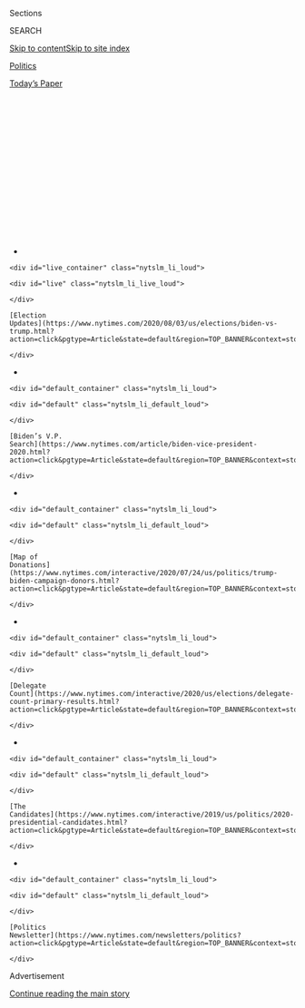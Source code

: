 <div id="app">

<div>

<div>

<div>

<div class="NYTAppHideMasthead css-1q2w90k e1suatyy0">

<div class="section css-ui9rw0 e1suatyy2">

<div class="css-eph4ug er09x8g0">

<div class="css-6n7j50">

</div>

<span class="css-1dv1kvn">Sections</span>

<div class="css-10488qs">

<span class="css-1dv1kvn">SEARCH</span>

</div>

[Skip to content](#site-content)[Skip to site
index](#site-index)

</div>

<div id="masthead-section-label" class="css-1wr3we4 eaxe0e00">

[Politics](https://www.nytimes.com/section/politics)

</div>

<div class="css-10698na e1huz5gh0">

</div>

</div>

<div id="masthead-bar-one" class="section hasLinks css-15hmgas e1csuq9d3">

<div class="css-uqyvli e1csuq9d0">

</div>

<div class="css-1uqjmks e1csuq9d1">

</div>

<div class="css-9e9ivx">

[](https://myaccount.nytimes.com/auth/login?response_type=cookie&client_id=vi)

</div>

<div class="css-1bvtpon e1csuq9d2">

[Today’s
Paper](https://www.nytimes.com/section/todayspaper)

</div>

</div>

</div>

</div>

<div data-aria-hidden="false">

<div id="site-content" data-role="main">

<div>

<div class="css-1aor85t" style="opacity:0.000000001;z-index:-1;visibility:hidden">

<div class="css-1hqnpie">

<div class="css-epjblv">

<span class="css-17xtcya">[Politics](/section/politics)</span><span class="css-x15j1o">|</span><span class="css-fwqvlz">Biden
Takes Dominant Lead as Voters Reject Trump on Virus and
Race</span>

</div>

<div class="css-k008qs">

<div class="css-1iwv8en">

<span class="css-18z7m18"></span>

<div>

</div>

</div>

<span class="css-1n6z4y">https://nyti.ms/2YticaX</span>

<div class="css-1705lsu">

<div class="css-4xjgmj">

<div class="css-4skfbu" data-role="toolbar" data-aria-label="Social Media Share buttons, Save button, and Comments Panel with current comment count" data-testid="share-tools">

  - 
  - 
  - 
  - 
    
    <div class="css-6n7j50">
    
    </div>

  - 
  - 

</div>

</div>

</div>

</div>

</div>

</div>

<div id="NYT_TOP_BANNER_REGION" class="css-13pd83m">

<div>

<div id="styln-elections-notifications-menu" class="section interactive-content interactive-size-medium css-1edisqu">

<div class="css-17ih8de interactive-body">

<div class="nytslm_innerContainer" data-aria-live="polite">

<div class="nytslm_title">

</div>

  - 
    
    <div id="live_container" class="nytslm_li_loud">
    
    <div id="live" class="nytslm_li_live_loud">
    
    </div>
    
    [Election
    Updates](https://www.nytimes.com/2020/08/03/us/elections/biden-vs-trump.html?action=click&pgtype=Article&state=default&region=TOP_BANNER&context=storylines_menu)
    
    </div>

  - 
    
    <div id="default_container" class="nytslm_li_loud">
    
    <div id="default" class="nytslm_li_default_loud">
    
    </div>
    
    [Biden’s V.P.
    Search](https://www.nytimes.com/article/biden-vice-president-2020.html?action=click&pgtype=Article&state=default&region=TOP_BANNER&context=storylines_menu)
    
    </div>

  - 
    
    <div id="default_container" class="nytslm_li_loud">
    
    <div id="default" class="nytslm_li_default_loud">
    
    </div>
    
    [Map of
    Donations](https://www.nytimes.com/interactive/2020/07/24/us/politics/trump-biden-campaign-donors.html?action=click&pgtype=Article&state=default&region=TOP_BANNER&context=storylines_menu)
    
    </div>

  - 
    
    <div id="default_container" class="nytslm_li_loud">
    
    <div id="default" class="nytslm_li_default_loud">
    
    </div>
    
    [Delegate
    Count](https://www.nytimes.com/interactive/2020/us/elections/delegate-count-primary-results.html?action=click&pgtype=Article&state=default&region=TOP_BANNER&context=storylines_menu)
    
    </div>

  - 
    
    <div id="default_container" class="nytslm_li_loud">
    
    <div id="default" class="nytslm_li_default_loud">
    
    </div>
    
    [The
    Candidates](https://www.nytimes.com/interactive/2019/us/politics/2020-presidential-candidates.html?action=click&pgtype=Article&state=default&region=TOP_BANNER&context=storylines_menu)
    
    </div>

  - 
    
    <div id="default_container" class="nytslm_li_loud">
    
    <div id="default" class="nytslm_li_default_loud">
    
    </div>
    
    [Politics
    Newsletter](https://www.nytimes.com/newsletters/politics?action=click&pgtype=Article&state=default&region=TOP_BANNER&context=storylines_menu)
    
    </div>

</div>

</div>

</div>

</div>

</div>

<div id="top-wrapper" class="css-1sy8kpn">

<div id="top-slug" class="css-l9onyx">

Advertisement

</div>

[Continue reading the main
story](#after-top)

<div class="ad top-wrapper" style="text-align:center;height:100%;display:block;min-height:250px">

<div id="top" class="place-ad" data-position="top" data-size-key="top">

</div>

</div>

<div id="after-top">

</div>

</div>

<div>

<div id="sponsor-wrapper" class="css-1hyfx7x">

<div id="sponsor-slug" class="css-19vbshk">

Supported by

</div>

[Continue reading the main
story](#after-sponsor)

<div id="sponsor" class="ad sponsor-wrapper" style="text-align:center;height:100%;display:block">

</div>

<div id="after-sponsor">

</div>

</div>

<div class="css-186x18t">

</div>

<div class="css-1vkm6nb ehdk2mb0">

# Biden Takes Dominant Lead as Voters Reject Trump on Virus and Race

</div>

A New York Times/Siena College poll finds that Joseph R. Biden Jr. is
ahead of the president by 14 points, leading among women and nonwhite
voters and cutting into his support with white voters.

<div class="css-18e8msd">

<div class="css-otjvjh epjyd6m0">

<div class="css-nmf14i ey68jwv0" data-aria-hidden="true">

[![Alexander
Burns](https://static01.nyt.com/images/2018/09/25/multimedia/author-alexander-burns/author-alexander-burns-thumbLarge-v2.png
"Alexander Burns")](https://www.nytimes.com/by/alexander-burns)[![Jonathan
Martin](https://static01.nyt.com/images/2018/11/06/multimedia/author-jonathan-martin/author-jonathan-martin-thumbLarge.png
"Jonathan Martin")](https://www.nytimes.com/by/jonathan-martin)[![Matt
Stevens](https://static01.nyt.com/images/2019/04/03/multimedia/author-matt-stevens/author-matt-stevens-thumbLarge.png
"Matt Stevens")](https://www.nytimes.com/by/matt-stevens)

</div>

<div class="css-1baulvz">

By [<span class="css-1baulvz" itemprop="name">Alexander
Burns</span>](https://www.nytimes.com/by/alexander-burns),
[<span class="css-1baulvz" itemprop="name">Jonathan
Martin</span>](https://www.nytimes.com/by/jonathan-martin) and
[<span class="css-1baulvz last-byline" itemprop="name">Matt
Stevens</span>](https://www.nytimes.com/by/matt-stevens)

</div>

</div>

  - 
    
    <div class="css-ld3wwf e16638kd2">
    
    Published June 24, 2020Updated July 31,
    2020
    
    </div>

  - 
    
    <div class="css-4xjgmj">
    
    <div class="css-pvvomx" data-role="toolbar" data-aria-label="Social Media Share buttons, Save button, and Comments Panel with current comment count" data-testid="share-tools">
    
      - 
      - 
      - 
      - 
        
        <div class="css-6n7j50">
        
        </div>
    
      - 
      - 
    
    </div>
    
    </div>

</div>

</div>

<div class="section meteredContent css-1r7ky0e" name="articleBody" itemprop="articleBody">

<div id="junepoll-national-politics-top" class="section interactive-content interactive-size-scoop css-ublzm0" data-id="100000007206349">

<div class="css-17ih8de interactive-body" data-sourceid="100000007206349">

<div class="g-story g-freebird g-max-limit" data-preview-slug="2020-06-23-junepoll-national-politics">

<div class="g-container">

<div class="g-asset g-graphic" style="max-width: 600px">

<div data-role="img">

<div id="g-all-top-box" class="ai2html">

<div id="g-all-top-600" class="g-artboard" style="min-width: 600px;" data-aspect-ratio="1.609" data-min-width="600">

<div style="padding: 0 0 62.1667% 0;">

</div>

![](data:image/gif;base64,R0lGODlhCgAKAIAAAB8fHwAAACH5BAEAAAAALAAAAAAKAAoAAAIIhI+py+0PYysAOw==)

<div id="g-ai2-1" class="g-txt g-aiAbs g-aiPointText" style="top:18.1722%;margin-top:-31.8px;left:6.3742%;width:387px;">

NYT Upshot/Siena College poll

of registered
voters

</div>

<div id="g-ai2-2" class="g-txt g-aiAbs g-aiPointText" style="top:48.5429%;margin-top:-9.1px;left:75.707%;width:118px;">

50%

</div>

<div id="g-ai2-3" class="g-txt g-aiAbs g-aiPointText" style="top:48.6553%;margin-top:-8.5px;left:17.1655%;width:71px;">

Biden

</div>

<div id="g-ai2-4" class="g-txt g-aiAbs g-aiPointText" style="top:65.9692%;margin-top:-9.1px;left:56.8742%;width:118px;">

36%

</div>

<div id="g-ai2-5" class="g-txt g-aiAbs g-aiPointText" style="top:66.0815%;margin-top:-8.5px;left:17.1655%;width:76px;">

Trump

</div>

<div id="g-ai2-6" class="g-txt g-aiAbs g-aiPointText" style="top:83.6636%;margin-top:-9.1px;left:27.1364%;width:118px;">

14%

</div>

<div id="g-ai2-7" class="g-txt g-aiAbs g-aiPointText" style="top:83.5078%;margin-top:-8.5px;left:8.2059%;width:70px;">

Other

</div>

</div>

<div id="g-all-top-300" class="g-artboard" style="max-width: 599px;max-height: 537px" data-aspect-ratio="1.115" data-min-width="0" data-max-width="599">

<div style="padding: 0 0 89.6667% 0;">

</div>

![](data:image/gif;base64,R0lGODlhCgAKAIAAAB8fHwAAACH5BAEAAAAALAAAAAAKAAoAAAIIhI+py+0PYysAOw==)

<div id="g-ai3-1" class="g-txt g-aiAbs g-aiPointText" style="top:22.4212%;margin-top:-36.3px;left:6.1035%;width:187px;">

NYT Upshot/

Siena College poll

of registered
voters

</div>

<div id="g-ai3-2" class="g-txt g-aiAbs g-aiPointText" style="top:53.2964%;margin-top:-6.4px;left:76.4036%;width:75px;">

50%

</div>

<div id="g-ai3-3" class="g-txt g-aiAbs g-aiPointText" style="top:53.6304%;margin-top:-6.3px;left:22.1722%;width:60px;">

Biden

</div>

<div id="g-ai3-4" class="g-txt g-aiAbs g-aiPointText" style="top:70.3968%;margin-top:-6.4px;left:57.7975%;width:75px;">

36%

</div>

<div id="g-ai3-5" class="g-txt g-aiAbs g-aiPointText" style="top:70.3591%;margin-top:-6.3px;left:22.1722%;width:63px;">

Trump

</div>

<div id="g-ai3-6" class="g-txt g-aiAbs g-aiPointText" style="top:87.1254%;margin-top:-6.4px;left:27.0062%;width:75px;">

14%

</div>

<div id="g-ai3-7" class="g-txt g-aiAbs g-aiPointText" style="top:87.4594%;margin-top:-6.3px;left:8.236%;width:59px;">

Other

</div>

</div>

</div>

</div>

<div class="g-source">

<span class="g-credit">“Other” includes those who would vote for another
candidate, would not vote or did not
know.</span><span class="g-credit_bullet">·</span><span class="g-credit">Based
on a New York Times/Siena College poll of 1,337 registered voters from
June 17 to June 22.</span>

</div>

</div>

</div>

</div>

</div>

</div>

<div class="css-1fanzo5 StoryBodyCompanionColumn">

<div class="css-53u6y8">

Joseph R.
[Biden](https://www.nytimes.com/2020/07/17/us/trump-biden-2020-election.html)
Jr. has taken a commanding lead over President
[Trump](https://www.nytimes.com/2020/07/17/us/trump-biden-2020-election.html)
in the 2020 race, building a wide advantage among women and nonwhite
voters and making deep inroads with some traditionally
Republican-leaning groups that have shifted away from Mr. Trump
following his ineffective [response to the coronavirus
pandemic](https://www.nytimes.com/2020/04/11/us/politics/coronavirus-trump-response.html),
according to a new national
[poll](https://www.nytimes.com/2020/07/20/upshot/biden-trump-poll.html)
of registered voters by The New York Times and Siena College.

Mr.
[Biden](https://www.nytimes.com/2020/07/03/upshot/joe-biden-voters-coronavirus.html)
is currently ahead of Mr. Trump by 14 percentage points, garnering 50
percent of the vote compared with 36 percent for Mr. Trump. That is
among the most dismal showings of Mr. Trump’s presidency, and a sign
that he is the clear underdog right now in his fight for a second term.

</div>

</div>

<div>

</div>

<div class="css-1fanzo5 StoryBodyCompanionColumn">

<div class="css-53u6y8">

Mr. Trump has been an unpopular president for virtually his entire time
in office. He has made few efforts since his election in 2016 to broaden
his support beyond the right-wing base that vaulted him into office with
only [46
percent](https://www.nytimes.com/elections/2016/results/president) of
the popular vote and a modest victory in the Electoral College.

</div>

</div>

<div class="css-1fanzo5 StoryBodyCompanionColumn">

<div class="css-53u6y8">

But among a striking cross-section of voters, the distaste for Mr. Trump
has deepened as his administration failed to stop a deadly disease that
crippled the economy and then as he responded to a wave of
racial-justice protests with angry bluster and militaristic threats. The
dominant picture that emerges from the poll is of a country ready to
reject a president whom a strong majority of voters regard as failing
the greatest tests confronting his administration.

Mr. Biden leads Mr. Trump by enormous margins with black and Hispanic
voters, and women and young people appear on track to choose Mr. Biden
by an even wider margin than they favored Hillary Clinton over Mr. Trump
in 2016. But the former vice president has also drawn even with Mr.
Trump among male voters, whites and people in middle age and older —
groups that have typically been the backbones of Republican electoral
success, including Mr. Trump’s in
2016.

</div>

</div>

<div id="junepoll-national-politics-table" class="section interactive-content interactive-size-scoop css-174j8de" data-id="100000007206217">

<div class="css-17ih8de interactive-body" data-sourceid="100000007206217">

<div class="g-story g-freebird g-max-limit" data-preview-slug="2020-06-23-junepoll-national-politics">

<div class="g-container">

<div class="g-asset g-graphic" style="max-width: 600px">

### If the 2020 presidential election were held today, whom would you vote for?

<div data-role="img">

<div id="g-all-table-box" class="ai2html">

<div id="g-all-table-600" class="g-artboard" style="min-width: 600px;" data-aspect-ratio="0.787" data-min-width="600">

<div style="padding: 0 0 127.1417% 0;">

</div>

![](data:image/gif;base64,R0lGODlhCgAKAIAAAB8fHwAAACH5BAEAAAAALAAAAAAKAAoAAAIIhI+py+0PYysAOw==)

<div id="g-ai0-1" class="g-txt g-aiAbs g-aiPointText" style="top:2.392%;margin-top:-9.2px;right:30.5798%;width:108px;">

Trump
ahead

</div>

<div id="g-ai0-2" class="g-txt g-aiAbs g-aiPointText" style="top:2.392%;margin-top:-9.2px;left:73.4168%;width:103px;">

Biden
ahead

</div>

<div id="g-ai0-3" class="g-txt g-aiAbs g-aiPointText" style="top:7.2472%;margin-top:-9.3px;left:19.0179%;width:108px;">

All reg.
voters

</div>

<div id="g-ai0-4" class="g-txt g-aiAbs g-aiPointText" style="top:7.2472%;margin-top:-9.3px;left:76.5835%;width:103px;">

\+14 pct.
pts.

</div>

<div id="g-ai0-5" class="g-txt g-aiAbs g-aiPointText" style="top:7.2397%;margin-top:-7.2px;left:34.5203%;width:74px;">

(n=1,337)

</div>

<div id="g-ai0-6" class="g-txt g-aiAbs g-aiPointText" style="top:12.8839%;margin-top:-9.3px;left:19.0203%;width:68px;">

Female

</div>

<div id="g-ai0-7" class="g-txt g-aiAbs g-aiPointText" style="top:12.8839%;margin-top:-9.3px;left:78.8372%;width:48px;">

\+22

</div>

<div id="g-ai0-8" class="g-txt g-aiAbs g-aiPointText" style="top:12.8747%;margin-top:-8.2px;left:0.1921%;width:72px;">

GENDER

</div>

<div id="g-ai0-9" class="g-txt g-aiAbs g-aiPointText" style="top:12.8764%;margin-top:-7.2px;left:27.687%;width:51px;">

(725)

</div>

<div id="g-ai0-10" class="g-txt g-aiAbs g-aiPointText" style="top:17.2098%;margin-top:-9.3px;left:19.0203%;width:53px;">

Male

</div>

<div id="g-ai0-11" class="g-txt g-aiAbs g-aiPointText" style="top:17.2098%;margin-top:-9.3px;left:73.5786%;width:39px;">

\+3

</div>

<div id="g-ai0-12" class="g-txt g-aiAbs g-aiPointText" style="top:17.3334%;margin-top:-7.2px;left:25.187%;width:51px;">

(612)

</div>

<div id="g-ai0-13" class="g-txt g-aiAbs g-aiPointText" style="top:22.9776%;margin-top:-9.3px;left:19.0203%;width:76px;">

18 to
34

</div>

<div id="g-ai0-14" class="g-txt g-aiAbs g-aiPointText" style="top:22.9776%;margin-top:-9.3px;left:82.0301%;width:48px;">

\+34

</div>

<div id="g-ai0-15" class="g-txt g-aiAbs g-aiPointText" style="top:22.9684%;margin-top:-8.2px;left:0.1835%;width:46px;">

AGE

</div>

<div id="g-ai0-16" class="g-txt g-aiAbs g-aiPointText" style="top:22.9701%;margin-top:-7.2px;left:28.8537%;width:51px;">

(245)

</div>

<div id="g-ai0-17" class="g-txt g-aiAbs g-aiPointText" style="top:27.3035%;margin-top:-9.3px;left:19.0203%;width:76px;">

35 to
49

</div>

<div id="g-ai0-18" class="g-txt g-aiAbs g-aiPointText" style="top:27.3035%;margin-top:-9.3px;left:78.8372%;width:48px;">

\+23

</div>

<div id="g-ai0-19" class="g-txt g-aiAbs g-aiPointText" style="top:27.4271%;margin-top:-7.2px;left:29.3537%;width:51px;">

(287)

</div>

<div id="g-ai0-20" class="g-txt g-aiAbs g-aiPointText" style="top:31.7605%;margin-top:-9.3px;left:19.0203%;width:76px;">

50 to
64

</div>

<div id="g-ai0-21" class="g-txt g-aiAbs g-aiPointText" style="top:31.7605%;margin-top:-9.3px;right:29.7153%;width:39px;">

\+1

</div>

<div id="g-ai0-22" class="g-txt g-aiAbs g-aiPointText" style="top:32.0152%;margin-top:-7.2px;left:29.3537%;width:51px;">

(356)

</div>

<div id="g-ai0-23" class="g-txt g-aiAbs g-aiPointText" style="top:36.0864%;margin-top:-9.3px;left:19.0203%;width:102px;">

65 and
older

</div>

<div id="g-ai0-24" class="g-txt g-aiAbs g-aiPointText" style="top:36.0864%;margin-top:-9.3px;left:73.3908%;width:39px;">

\+2

</div>

<div id="g-ai0-25" class="g-txt g-aiAbs g-aiPointText" style="top:36.21%;margin-top:-7.2px;left:33.3537%;width:51px;">

(400)

</div>

<div id="g-ai0-26" class="g-txt g-aiAbs g-aiPointText" style="top:41.7231%;margin-top:-9.3px;left:19.0203%;width:57px;">

Black

</div>

<div id="g-ai0-27" class="g-txt g-aiAbs g-aiPointText" style="top:41.7231%;margin-top:-9.3px;left:92.3597%;width:48px;">

\+74

</div>

<div id="g-ai0-28" class="g-txt g-aiAbs g-aiPointText" style="top:42.7626%;margin-top:-16.2px;left:0.1921%;width:92px;">

RACE
AND

EDUCATION

</div>

<div id="g-ai0-29" class="g-txt g-aiAbs g-aiPointText" style="top:41.7156%;margin-top:-7.2px;left:25.687%;width:51px;">

(150)

</div>

<div id="g-ai0-30" class="g-txt g-aiAbs g-aiPointText" style="top:46.049%;margin-top:-9.3px;left:19.0203%;width:77px;">

Hispanic

</div>

<div id="g-ai0-31" class="g-txt g-aiAbs g-aiPointText" style="top:46.049%;margin-top:-9.3px;left:83.3447%;width:48px;">

\+39

</div>

<div id="g-ai0-32" class="g-txt g-aiAbs g-aiPointText" style="top:46.0415%;margin-top:-7.2px;left:29.0203%;width:51px;">

(145)

</div>

<div id="g-ai0-33" class="g-txt g-aiAbs g-aiPointText" style="top:50.3749%;margin-top:-9.3px;left:80.5275%;width:48px;">

\+28

</div>

<div id="g-ai0-34" class="g-txt g-aiAbs g-aiPointText" style="top:50.3749%;margin-top:-9.3px;left:19.0203%;width:112px;">

White,
college

</div>

<div id="g-ai0-35" class="g-txt g-aiAbs g-aiPointText" style="top:50.4985%;margin-top:-7.2px;left:35.187%;width:51px;">

(436)

</div>

<div id="g-ai0-36" class="g-txt g-aiAbs g-aiPointText" style="top:54.8319%;margin-top:-9.3px;right:29.6569%;width:39px;">

\+1

</div>

<div id="g-ai0-37" class="g-txt g-aiAbs g-aiPointText" style="top:54.8319%;margin-top:-9.3px;left:19.0203%;width:59px;">

White

</div>

<div id="g-ai0-38" class="g-txt g-aiAbs g-aiPointText" style="top:54.9555%;margin-top:-7.2px;left:26.0203%;width:51px;">

(870)

</div>

<div id="g-ai0-39" class="g-txt g-aiAbs g-aiPointText" style="top:59.1578%;margin-top:-9.3px;right:34.5234%;width:48px;">

\+19

</div>

<div id="g-ai0-40" class="g-txt g-aiAbs g-aiPointText" style="top:59.1578%;margin-top:-9.3px;left:19.0203%;width:112px;">

White, no
coll.

</div>

<div id="g-ai0-41" class="g-txt g-aiAbs g-aiPointText" style="top:59.2814%;margin-top:-7.2px;left:34.8537%;width:51px;">

(427)

</div>

<div id="g-ai0-42" class="g-txt g-aiAbs g-aiPointText" style="top:64.7945%;margin-top:-9.3px;left:19.0203%;width:85px;">

Democrat

</div>

<div id="g-ai0-43" class="g-txt g-aiAbs g-aiPointText" style="top:64.7945%;margin-top:-9.3px;left:95.3646%;width:48px;">

\+85

</div>

<div id="g-ai0-44" class="g-txt g-aiAbs g-aiPointText" style="top:65.965%;margin-top:-16.2px;left:0.1921%;width:118px;">

PARTY

IDENTIFICATION

</div>

<div id="g-ai0-45" class="g-txt g-aiAbs g-aiPointText" style="top:64.9181%;margin-top:-7.2px;left:30.687%;width:51px;">

(466)

</div>

<div id="g-ai0-46" class="g-txt g-aiAbs g-aiPointText" style="top:69.2515%;margin-top:-9.3px;left:19.0203%;width:102px;">

Independent

</div>

<div id="g-ai0-47" class="g-txt g-aiAbs g-aiPointText" style="top:69.2515%;margin-top:-9.3px;left:78.4616%;width:48px;">

\+21

</div>

<div id="g-ai0-48" class="g-txt g-aiAbs g-aiPointText" style="top:69.3751%;margin-top:-7.2px;left:33.5203%;width:51px;">

(401)

</div>

<div id="g-ai0-49" class="g-txt g-aiAbs g-aiPointText" style="top:73.5774%;margin-top:-9.3px;left:19.0203%;width:93px;">

Republican

</div>

<div id="g-ai0-50" class="g-txt g-aiAbs g-aiPointText" style="top:73.5774%;margin-top:-9.3px;right:51.9899%;width:48px;">

\+85

</div>

<div id="g-ai0-51" class="g-txt g-aiAbs g-aiPointText" style="top:73.701%;margin-top:-7.2px;left:32.0203%;width:51px;">

(341)

</div>

<div id="g-ai0-52" class="g-txt g-aiAbs g-aiPointText" style="top:79.2141%;margin-top:-9.3px;left:95.3646%;width:48px;">

\+83

</div>

<div id="g-ai0-53" class="g-txt g-aiAbs g-aiPointText" style="top:79.2141%;margin-top:-9.3px;left:19.0179%;width:92px;">

Very
liberal

</div>

<div id="g-ai0-54" class="g-txt g-aiAbs g-aiPointText" style="top:79.2049%;margin-top:-8.2px;left:0.1921%;width:83px;">

IDEOLOGY

</div>

<div id="g-ai0-55" class="g-txt g-aiAbs g-aiPointText" style="top:79.4688%;margin-top:-7.2px;left:31.8537%;width:51px;">

(177)

</div>

<div id="g-ai0-56" class="g-txt g-aiAbs g-aiPointText" style="top:83.6711%;margin-top:-9.3px;left:19.0203%;width:132px;">

Somewhat
liberal

</div>

<div id="g-ai0-57" class="g-txt g-aiAbs g-aiPointText" style="top:83.6711%;margin-top:-9.3px;left:91.0449%;width:48px;">

\+69

</div>

<div id="g-ai0-58" class="g-txt g-aiAbs g-aiPointText" style="top:83.6636%;margin-top:-7.2px;left:38.3537%;width:51px;">

(260)

</div>

<div id="g-ai0-59" class="g-txt g-aiAbs g-aiPointText" style="top:87.997%;margin-top:-9.3px;left:19.0203%;width:83px;">

Moderate

</div>

<div id="g-ai0-60" class="g-txt g-aiAbs g-aiPointText" style="top:87.997%;margin-top:-9.3px;left:81.4666%;width:48px;">

\+33

</div>

<div id="g-ai0-61" class="g-txt g-aiAbs g-aiPointText" style="top:87.9895%;margin-top:-7.2px;left:30.0203%;width:51px;">

(332)

</div>

<div id="g-ai0-62" class="g-txt g-aiAbs g-aiPointText" style="top:92.3229%;margin-top:-9.3px;left:19.0203%;width:173px;">

Somewhat
conservative

</div>

<div id="g-ai0-63" class="g-txt g-aiAbs g-aiPointText" style="top:92.3229%;margin-top:-9.3px;right:37.9041%;width:48px;">

\+32

</div>

<div id="g-ai0-64" class="g-txt g-aiAbs g-aiPointText" style="top:92.4465%;margin-top:-7.2px;left:45.0203%;width:51px;">

(281)

</div>

<div id="g-ai0-65" class="g-txt g-aiAbs g-aiPointText" style="top:96.7799%;margin-top:-9.3px;left:19.0179%;width:134px;">

Very
conservative

</div>

<div id="g-ai0-66" class="g-txt g-aiAbs g-aiPointText" style="top:96.7799%;margin-top:-9.3px;right:48.797%;width:48px;">

\+73

</div>

<div id="g-ai0-67" class="g-txt g-aiAbs g-aiPointText" style="top:96.9035%;margin-top:-7.2px;left:39.0203%;width:51px;">

(195)

</div>

</div>

<div id="g-all-table-300" class="g-artboard" style="max-width: 599px;max-height: 1491px" data-aspect-ratio="0.402" data-min-width="0" data-max-width="599">

<div style="padding: 0 0 248.95% 0;">

</div>

![](data:image/gif;base64,R0lGODlhCgAKAIAAAB8fHwAAACH5BAEAAAAALAAAAAAKAAoAAAIIhI+py+0PYysAOw==)

<div id="g-ai1-1" class="g-txt g-aiAbs g-aiPointText" style="top:3.1821%;margin-top:-8.8px;left:0.0946%;width:101px;">

All reg.
voters

</div>

<div id="g-ai1-2" class="g-txt g-aiAbs g-aiPointText" style="top:3.1821%;margin-top:-8.8px;left:65.2593%;margin-left:-43.5px;width:87px;">

Biden
+14

</div>

<div id="g-ai1-3" class="g-txt g-aiAbs g-aiPointText" style="top:3.244%;margin-top:-7.2px;right:0.6842%;width:74px;">

(n=1,337)

</div>

<div id="g-ai1-4" class="g-txt g-aiAbs g-aiPointText" style="top:7.9911%;margin-top:-6.7px;left:0.1419%;width:64px;">

GENDER

</div>

<div id="g-ai1-5" class="g-txt g-aiAbs g-aiPointText" style="top:11.3498%;margin-top:-8.8px;left:0.0946%;width:65px;">

Female

</div>

<div id="g-ai1-6" class="g-txt g-aiAbs g-aiPointText" style="top:11.3498%;margin-top:-8.8px;left:65.3239%;margin-left:-42px;width:84px;">

Biden
+22

</div>

<div id="g-ai1-7" class="g-txt g-aiAbs g-aiPointText" style="top:11.4116%;margin-top:-7.2px;right:0.5111%;width:51px;">

(725)

</div>

<div id="g-ai1-8" class="g-txt g-aiAbs g-aiPointText" style="top:14.965%;margin-top:-8.8px;left:0.0946%;width:51px;">

Male

</div>

<div id="g-ai1-9" class="g-txt g-aiAbs g-aiPointText" style="top:14.965%;margin-top:-8.8px;left:65.3206%;margin-left:-38px;width:76px;">

Biden
+3

</div>

<div id="g-ai1-10" class="g-txt g-aiAbs g-aiPointText" style="top:15.0268%;margin-top:-7.2px;right:0.5111%;width:51px;">

(612)

</div>

<div id="g-ai1-11" class="g-txt g-aiAbs g-aiPointText" style="top:19.9769%;margin-top:-7.2px;left:0.126%;width:44px;">

AGE

</div>

<div id="g-ai1-12" class="g-txt g-aiAbs g-aiPointText" style="top:23.1326%;margin-top:-8.8px;left:0.0946%;width:72px;">

18 to
34

</div>

<div id="g-ai1-13" class="g-txt g-aiAbs g-aiPointText" style="top:23.1326%;margin-top:-8.8px;left:65.3239%;margin-left:-42px;width:84px;">

Biden
+34

</div>

<div id="g-ai1-14" class="g-txt g-aiAbs g-aiPointText" style="top:23.1945%;margin-top:-7.2px;right:0.5111%;width:51px;">

(245)

</div>

<div id="g-ai1-15" class="g-txt g-aiAbs g-aiPointText" style="top:26.8817%;margin-top:-8.8px;left:0.0946%;width:72px;">

35 to
49

</div>

<div id="g-ai1-16" class="g-txt g-aiAbs g-aiPointText" style="top:26.8817%;margin-top:-8.8px;left:65.2593%;margin-left:-43.5px;width:87px;">

Biden
+23

</div>

<div id="g-ai1-17" class="g-txt g-aiAbs g-aiPointText" style="top:27.0774%;margin-top:-7.2px;right:0.5111%;width:51px;">

(287)

</div>

<div id="g-ai1-18" class="g-txt g-aiAbs g-aiPointText" style="top:30.7647%;margin-top:-8.8px;left:0.0946%;width:72px;">

50 to
64

</div>

<div id="g-ai1-19" class="g-txt g-aiAbs g-aiPointText" style="top:30.7647%;margin-top:-8.8px;left:65.2419%;margin-left:-39.5px;width:79px;">

Trump
+1

</div>

<div id="g-ai1-20" class="g-txt g-aiAbs g-aiPointText" style="top:30.8265%;margin-top:-7.2px;right:0.5111%;width:51px;">

(356)

</div>

<div id="g-ai1-21" class="g-txt g-aiAbs g-aiPointText" style="top:34.5137%;margin-top:-8.8px;left:0.0946%;width:97px;">

65 and
older

</div>

<div id="g-ai1-22" class="g-txt g-aiAbs g-aiPointText" style="top:34.5137%;margin-top:-8.8px;left:65.2559%;margin-left:-39.5px;width:79px;">

Biden
+2

</div>

<div id="g-ai1-23" class="g-txt g-aiAbs g-aiPointText" style="top:34.7095%;margin-top:-7.2px;right:0.5111%;width:51px;">

(400)

</div>

<div id="g-ai1-24" class="g-txt g-aiAbs g-aiPointText" style="top:39.3918%;margin-top:-7.2px;left:0.1419%;width:145px;">

RACE AND
EDUCATION

</div>

<div id="g-ai1-25" class="g-txt g-aiAbs g-aiPointText" style="top:42.6814%;margin-top:-8.8px;left:0.0946%;width:55px;">

Black

</div>

<div id="g-ai1-26" class="g-txt g-aiAbs g-aiPointText" style="top:42.6814%;margin-top:-8.8px;left:65.2593%;margin-left:-43.5px;width:87px;">

Biden
+74

</div>

<div id="g-ai1-27" class="g-txt g-aiAbs g-aiPointText" style="top:42.7432%;margin-top:-7.2px;right:0.5111%;width:51px;">

(150)

</div>

<div id="g-ai1-28" class="g-txt g-aiAbs g-aiPointText" style="top:46.4305%;margin-top:-8.8px;left:0.0946%;width:73px;">

Hispanic

</div>

<div id="g-ai1-29" class="g-txt g-aiAbs g-aiPointText" style="top:46.4305%;margin-top:-8.8px;left:65.2593%;margin-left:-43.5px;width:87px;">

Biden
+39

</div>

<div id="g-ai1-30" class="g-txt g-aiAbs g-aiPointText" style="top:46.6262%;margin-top:-7.2px;right:0.5111%;width:51px;">

(145)

</div>

<div id="g-ai1-31" class="g-txt g-aiAbs g-aiPointText" style="top:50.1795%;margin-top:-8.8px;left:0.0946%;width:106px;">

White,
college

</div>

<div id="g-ai1-32" class="g-txt g-aiAbs g-aiPointText" style="top:50.1795%;margin-top:-8.8px;left:65.2593%;margin-left:-43.5px;width:87px;">

Biden
+28

</div>

<div id="g-ai1-33" class="g-txt g-aiAbs g-aiPointText" style="top:50.2414%;margin-top:-7.2px;right:0.5111%;width:51px;">

(436)

</div>

<div id="g-ai1-34" class="g-txt g-aiAbs g-aiPointText" style="top:54.0625%;margin-top:-8.8px;left:0.0946%;width:56px;">

White

</div>

<div id="g-ai1-35" class="g-txt g-aiAbs g-aiPointText" style="top:54.0625%;margin-top:-8.8px;left:65.2419%;margin-left:-39.5px;width:79px;">

Trump
+1

</div>

<div id="g-ai1-36" class="g-txt g-aiAbs g-aiPointText" style="top:54.1244%;margin-top:-7.2px;right:0.5111%;width:51px;">

(870)

</div>

<div id="g-ai1-37" class="g-txt g-aiAbs g-aiPointText" style="top:57.8116%;margin-top:-8.8px;left:0.0946%;width:106px;">

White, no
coll.

</div>

<div id="g-ai1-38" class="g-txt g-aiAbs g-aiPointText" style="top:57.8116%;margin-top:-8.8px;left:65.2453%;margin-left:-43.5px;width:87px;">

Trump
+19

</div>

<div id="g-ai1-39" class="g-txt g-aiAbs g-aiPointText" style="top:58.0073%;margin-top:-7.2px;right:0.5111%;width:51px;">

(427)

</div>

<div id="g-ai1-40" class="g-txt g-aiAbs g-aiPointText" style="top:62.6897%;margin-top:-7.2px;left:0.1419%;width:150px;">

PARTY
IDENTIFICATION

</div>

<div id="g-ai1-41" class="g-txt g-aiAbs g-aiPointText" style="top:65.9792%;margin-top:-8.8px;left:0.0946%;width:80px;">

Democrat

</div>

<div id="g-ai1-42" class="g-txt g-aiAbs g-aiPointText" style="top:65.9792%;margin-top:-8.8px;left:65.2593%;margin-left:-43.5px;width:87px;">

Biden
+85

</div>

<div id="g-ai1-43" class="g-txt g-aiAbs g-aiPointText" style="top:66.0411%;margin-top:-7.2px;right:0.5111%;width:51px;">

(466)

</div>

<div id="g-ai1-44" class="g-txt g-aiAbs g-aiPointText" style="top:69.7283%;margin-top:-8.8px;left:0.0946%;width:96px;">

Independent

</div>

<div id="g-ai1-45" class="g-txt g-aiAbs g-aiPointText" style="top:69.7283%;margin-top:-8.8px;left:65.2593%;margin-left:-43.5px;width:87px;">

Biden
+21

</div>

<div id="g-ai1-46" class="g-txt g-aiAbs g-aiPointText" style="top:69.7902%;margin-top:-7.2px;right:0.5111%;width:51px;">

(401)

</div>

<div id="g-ai1-47" class="g-txt g-aiAbs g-aiPointText" style="top:73.4774%;margin-top:-8.8px;left:0.0946%;width:88px;">

Republican

</div>

<div id="g-ai1-48" class="g-txt g-aiAbs g-aiPointText" style="top:73.4774%;margin-top:-8.8px;left:65.2453%;margin-left:-43.5px;width:87px;">

Trump
+85

</div>

<div id="g-ai1-49" class="g-txt g-aiAbs g-aiPointText" style="top:73.6731%;margin-top:-7.2px;right:0.5111%;width:51px;">

(341)

</div>

<div id="g-ai1-50" class="g-txt g-aiAbs g-aiPointText" style="top:78.4894%;margin-top:-7.2px;left:0.1419%;width:78px;">

IDEOLOGY

</div>

<div id="g-ai1-51" class="g-txt g-aiAbs g-aiPointText" style="top:81.645%;margin-top:-8.8px;left:0.0946%;width:87px;">

Very
liberal

</div>

<div id="g-ai1-52" class="g-txt g-aiAbs g-aiPointText" style="top:81.645%;margin-top:-8.8px;left:65.2593%;margin-left:-43.5px;width:87px;">

Biden
+83

</div>

<div id="g-ai1-53" class="g-txt g-aiAbs g-aiPointText" style="top:81.7069%;margin-top:-7.2px;right:0.5111%;width:51px;">

(177)

</div>

<div id="g-ai1-54" class="g-txt g-aiAbs g-aiPointText" style="top:85.3941%;margin-top:-8.8px;left:0.0946%;width:124px;">

Somewhat
liberal

</div>

<div id="g-ai1-55" class="g-txt g-aiAbs g-aiPointText" style="top:85.3941%;margin-top:-8.8px;left:65.2593%;margin-left:-43.5px;width:87px;">

Biden
+69

</div>

<div id="g-ai1-56" class="g-txt g-aiAbs g-aiPointText" style="top:85.5898%;margin-top:-7.2px;right:0.5111%;width:51px;">

(260)

</div>

<div id="g-ai1-57" class="g-txt g-aiAbs g-aiPointText" style="top:89.2771%;margin-top:-8.8px;left:0.0946%;width:79px;">

Moderate

</div>

<div id="g-ai1-58" class="g-txt g-aiAbs g-aiPointText" style="top:89.2771%;margin-top:-8.8px;left:65.2593%;margin-left:-43.5px;width:87px;">

Biden
+33

</div>

<div id="g-ai1-59" class="g-txt g-aiAbs g-aiPointText" style="top:89.339%;margin-top:-7.2px;right:0.5111%;width:51px;">

(332)

</div>

<div id="g-ai1-60" class="g-txt g-aiAbs g-aiPointText" style="top:93.0261%;margin-top:-8.8px;left:0.0946%;width:163px;">

Somewhat
conservative

</div>

<div id="g-ai1-61" class="g-txt g-aiAbs g-aiPointText" style="top:93.0261%;margin-top:-8.8px;left:65.2453%;margin-left:-43.5px;width:87px;">

Trump
+32

</div>

<div id="g-ai1-62" class="g-txt g-aiAbs g-aiPointText" style="top:93.2219%;margin-top:-7.2px;right:0.5111%;width:51px;">

(281)

</div>

<div id="g-ai1-63" class="g-txt g-aiAbs g-aiPointText" style="top:96.9091%;margin-top:-8.8px;left:0.0946%;width:125px;">

Very
conservative

</div>

<div id="g-ai1-64" class="g-txt g-aiAbs g-aiPointText" style="top:96.9091%;margin-top:-8.8px;left:65.2453%;margin-left:-43.5px;width:87px;">

Trump
+73

</div>

<div id="g-ai1-65" class="g-txt g-aiAbs g-aiPointText" style="top:96.9709%;margin-top:-7.2px;right:0.5111%;width:51px;">

(195)

</div>

</div>

</div>

</div>

<div class="g-source">

<span class="g-credit">Sample sizes may not add to the total because
some demographic characteristics of respondents are
unknown.</span><span class="g-credit_bullet">·</span><span class="g-credit">Based
on a New York Times/Siena College poll of 1,337 registered voters from
June 17 to June 22.</span>

</div>

</div>

</div>

</div>

</div>

</div>

<div class="css-1fanzo5 StoryBodyCompanionColumn">

<div class="css-53u6y8">

Arlene Myles, 75, of Denver, said she had been a Republican for nearly
six decades before switching her registration to independent earlier
this year during Mr. Trump’s impeachment trial. Ms. Myles said that when
Mr. Trump was first elected, she had resolved to “give him a chance,”
but had since concluded that he and his party were irredeemable.

“I was one of those people who stuck by Nixon until he was waving
goodbye,” Ms. Myles said. “I thought I was a good Republican and thought
they had my values, but they have gone down the tubes these last few
years.”

</div>

</div>

<div class="css-1fanzo5 StoryBodyCompanionColumn">

<div class="css-53u6y8">

Ms. Myles said she planned to vote for Mr. Biden, expressing only one
misgiving: “I wish he was younger,” she said.

Most stark may be Mr. Biden’s towering advantage among white women with
college degrees, who support him over Mr. Trump by 39 percentage points.
In 2016, exit polls found that group preferred Mrs. Clinton to Mr. Trump
by just 7 percentage points. The poll also found that Mr. Biden has
narrowed Mr. Trump’s advantage with less-educated white
voters.

<div id="NYT_MAIN_CONTENT_1_REGION" class="css-9tf9ac">

<div>

<div id="styln-nfldraft-updates-block" class="section interactive-content interactive-size-medium css-1ftcdic">

<div class="css-17ih8de interactive-body">

<div id="styln-briefing-block" data-asset-id="">

<div class="briefing-block-header-section">

# [Latest Updates: 2020 Election](https://www.nytimes.com/2020/08/03/us/elections/biden-vs-trump.html?action=click&pgtype=Article&state=default&region=MAIN_CONTENT_1&context=storylines_live_updates)

<div class="briefing-block-ts">

Updated 2020-08-03T18:39:40.100Z

</div>

</div>

  - [Obama issues his first slate of 2020
    endorsements.](https://www.nytimes.com/2020/08/03/us/elections/biden-vs-trump.html?action=click&pgtype=Article&state=default&region=MAIN_CONTENT_1&context=storylines_live_updates#link-3de249e6)
  - [The vice-presidential watch begins in earnest this
    week.](https://www.nytimes.com/2020/08/03/us/elections/biden-vs-trump.html?action=click&pgtype=Article&state=default&region=MAIN_CONTENT_1&context=storylines_live_updates#link-2a2c5488)
  - [White House officials and top Democrats schedule a meeting to try
    to break the stimulus
    impasse.](https://www.nytimes.com/2020/08/03/us/elections/biden-vs-trump.html?action=click&pgtype=Article&state=default&region=MAIN_CONTENT_1&context=storylines_live_updates#link-7fba2990)

<div class="briefing-block-footer">

<div class="briefing-block-footer-meta">

[See more
updates](https://www.nytimes.com/2020/08/03/us/elections/biden-vs-trump.html?action=click&pgtype=Article&state=default&region=MAIN_CONTENT_1&context=storylines_live_updates)

</div>

</div>

</div>

</div>

</div>

</div>

</div>

The exodus of white voters from the G.O.P. has been especially
pronounced among younger voters, an ominous trend for a party that was
already heavily reliant on older Americans.

Fifty-two percent of whites under 45 said they supported Mr. Biden while
only 30 percent said they supported Mr. Trump. And their opposition is
intense: More than twice as many younger whites viewed the president
very unfavorably than very favorably.

Tom Diamond, 31, a Republican in Fort Worth, Texas, said he planned to
vote for Mr. Trump but would do so with real misgivings. He called the
president a “poor leader” who had mishandled the pandemic and said Mr.
Biden seemed “like a guy you can trust.” But Mr. Trump held views closer
to his own on the economy, health care and abortion.

“Part of you just feels icky voting for him,” Mr. Diamond said. “But
definitely from a policy perspective, that’s where my vote’s going to
go.”

</div>

</div>

<div class="css-1fanzo5 StoryBodyCompanionColumn">

<div class="css-53u6y8">

Some unease toward Mr. Trump stems from voters’ racial attitudes.
According to the poll, white voters under 45 are overwhelmingly
supportive of the Black Lives Matter movement, while older whites are
more tepid in their views toward racial justice activism. And nearly 70
percent of whites under 45 said they believed [the killing of George
Floyd](https://www.nytimes.com/2020/05/31/us/george-floyd-investigation.html)
was part of a broader pattern of excessive police violence toward
African-Americans rather than an isolated incident.

</div>

</div>

<div>

</div>

<div class="css-1fanzo5 StoryBodyCompanionColumn">

<div class="css-53u6y8">

What’s striking, though, is that even among white seniors, one of Mr.
Trump’s strongest constituencies, he has damaged himself with his
conduct. About two-fifths of whites over 65 said they disapproved of Mr.
Trump’s handling of both the coronavirus and race relations.

Mr. Trump retains a few points of strength in the poll that could offer
him a way to regain a footing in the race, and the feeble condition of
his candidacy right now may well represent his low point in a campaign
with four and a half months still to go. In 2016, Mr. Trump often
trailed Mrs. Clinton in national polls by slimmer margins, and
ultimately overcame her lead in the popular vote with razor-thin
victories in key swing states.

His [approval
rating](https://www.nytimes.com/2020/06/28/us/politics/trump-approval-older-voters-coronavirus.html)
is still narrowly positive on the issue of the economy, with 50 percent
of voters giving him favorable marks compared with 45 percent saying the
opposite. Should the fall campaign become a referendum on which
candidate is better equipped to restore prosperity after the pandemic
has subsided, that could give Mr. Trump a new opening to press his case.

The president is also still ahead of Mr. Biden among white voters
without college degrees, who hold disproportionate influence in
presidential elections because of how central the Midwest is to
capturing 270 electoral votes.

Yet if Mr. Trump still has a significant measure of credibility with
voters on the economy, he lacks any apparent political strength on the
most urgent issues of the moment: the pandemic and the national
reckoning on policing and race.

Nearly three-fifths of voters disapprove of Mr. Trump’s handling of the
coronavirus pandemic, including majorities of white voters and men.
Self-described moderate voters disapproved of Mr. Trump on the
coronavirus by a margin of more than two to one.

</div>

</div>

<div class="css-1fanzo5 StoryBodyCompanionColumn">

<div class="css-53u6y8">

Most of the country is also rejecting Mr. Trump’s call to reopen the
economy as quickly as possible, even at the cost of exposing people to
greater health risks. By a 21-point margin, voters said the federal
government should prioritize containing the coronavirus, even if it
hurts the economy, a view that aligns them with Mr. Biden.

Just a third of voters said the government should focus on restarting
the economy even if that entails greater public-health risks.

That debate could become the central focus of the campaign in the coming
weeks, as coronavirus outbreaks grow rapidly in a number of
Republican-led states that have resisted the strict lockdown measures
imposed in the spring by Democratic states like New York and California.

The public also does not share Mr. Trump’s resistance to mask wearing.
The president has declined to don a mask in nearly all public
appearances, even as top health officials in his administration have
urged Americans to do so as a precaution against spreading the
coronavirus. In the poll, 54 percent of people said they always wear a
mask when they expect to be in proximity to other people, while another
22 percent said they usually wear a mask.

Just 22 percent said they rarely or never wear a mask.

Mr. Trump’s job approval on race relations was just as dismal. Sixty-one
percent of voters said they disapproved of Mr. Trump’s handling of race,
versus 33 percent who said they approved. By a similar margin, voters
said they disapproved of his response to the protests after the death of
Mr. Floyd.

Mr. Trump has sought several times in the last month to use
demonstrations against the police as a political wedge issue, forcing
Democrats to align themselves squarely either with law-enforcement
agencies or with the most strident anti-police demonstrators.

The poll suggested most voters were rejecting that binary choice, as
well as Mr. Trump’s harsh characterization of protesters: Large
majorities said they had a positive overall assessment of both the Black
Lives Matter movement and the
police.

</div>

</div>

<div id="junepoll-national-politics-fav" class="section interactive-content interactive-size-scoop css-174j8de" data-id="100000007206700">

<div class="css-17ih8de interactive-body" data-sourceid="100000007206700">

<div class="g-story g-freebird g-max-limit" data-preview-slug="2020-06-23-junepoll-national-politics">

<div class="g-container">

<div class="g-asset g-graphic" style="max-width: 600px">

### More voters feel strongly about Mr. Trump than they do about Mr. Biden

<div data-role="img">

<div id="g-all-fav-box" class="ai2html">

<div id="g-all-fav-600" class="g-artboard" style="min-width: 600px;" data-aspect-ratio="1.237" data-min-width="600">

<div style="padding: 0 0 80.8333% 0;">

</div>

![](data:image/gif;base64,R0lGODlhCgAKAIAAAB8fHwAAACH5BAEAAAAALAAAAAAKAAoAAAIIhI+py+0PYysAOw==)

<div id="g-ai4-1" class="g-txt g-aiAbs g-aiPointText" style="top:7.6799%;margin-top:-9.2px;left:0.3171%;width:174px;">

Voter impressions of
...

</div>

<div id="g-ai4-2" class="g-txt g-aiAbs g-aiPointText" style="top:7.6799%;margin-top:-9.2px;left:40.1935%;width:65px;">

Trump

</div>

<div id="g-ai4-3" class="g-txt g-aiAbs g-aiPointText" style="top:7.6799%;margin-top:-9.2px;left:77.4603%;width:60px;">

Biden

</div>

<div id="g-ai4-4" class="g-txt g-aiAbs g-aiPointText" style="top:16.5536%;margin-top:-17.3px;left:37.5993%;margin-left:-40px;width:80px;">

Very

favorable

</div>

<div id="g-ai4-5" class="g-txt g-aiAbs g-aiPointText" style="top:16.5536%;margin-top:-17.3px;left:53.9049%;margin-left:-50px;width:100px;">

Very

unfavorable

</div>

<div id="26_2_" class="g-txt g-aiAbs g-aiPointText" style="top:16.5536%;margin-top:-17.3px;left:74.9058%;margin-left:-40px;width:80px;">

Very

favorable

</div>

<div id="g-ai4-7" class="g-txt g-aiAbs g-aiPointText" style="top:16.5536%;margin-top:-17.3px;left:90.8781%;margin-left:-50px;width:100px;">

Very

unfavorable

</div>

<div id="g-ai4-8" class="g-txt g-aiAbs g-aiPointText" style="top:25.4196%;margin-top:-9.3px;left:38.1035%;margin-left:-26px;width:52px;">

27%

</div>

<div id="g-ai4-9" class="g-txt g-aiAbs g-aiPointText" style="top:25.4196%;margin-top:-9.3px;left:53.8798%;margin-left:-26px;width:52px;">

50%

</div>

<div id="26_2_" class="g-txt g-aiAbs g-aiPointText" style="top:25.4196%;margin-top:-9.3px;left:74.9101%;margin-left:-26px;width:52px;">

26%

</div>

<div id="g-ai4-11" class="g-txt g-aiAbs g-aiPointText" style="top:25.4196%;margin-top:-9.3px;left:90.8529%;margin-left:-26px;width:52px;">

27%

</div>

<div id="g-ai4-12" class="g-txt g-aiAbs g-aiPointText" style="top:25.405%;margin-top:-8.2px;left:0.3171%;width:126px;">

ALL REG.
VOTERS

</div>

<div id="g-ai4-13" class="g-txt g-aiAbs g-aiPointText" style="top:25.614%;margin-top:-7.2px;left:18.687%;width:74px;">

(n=1,337)

</div>

<div id="g-ai4-14" class="g-txt g-aiAbs g-aiPointText" style="top:33.4463%;margin-top:-8.2px;left:0.3171%;width:88px;">

NONWHITE

</div>

<div id="g-ai4-15" class="g-ai2html-settings g-aiAbs g-aiPointText" style="top:38.6154%;margin-top:-9.3px;left:0.3171%;width:103px;">

Age 18 to
29

</div>

<div id="g-ai4-16" class="g-ai2html-settings g-aiAbs g-aiPointText" style="top:38.6154%;margin-top:-9.3px;left:38.1035%;margin-left:-26px;width:52px;">

11%

</div>

<div id="g-ai4-17" class="g-ai2html-settings g-aiAbs g-aiPointText" style="top:38.6154%;margin-top:-9.3px;left:53.8798%;margin-left:-26px;width:52px;">

68%

</div>

<div id="26_2_" class="g-ai2html-settings g-aiAbs g-aiPointText" style="top:38.6154%;margin-top:-9.3px;left:74.9101%;margin-left:-26px;width:52px;">

21%

</div>

<div id="g-ai4-19" class="g-ai2html-settings g-aiAbs g-aiPointText" style="top:38.6154%;margin-top:-9.3px;left:90.8529%;margin-left:-26px;width:52px;">

15%

</div>

<div id="g-ai4-20" class="g-txt g-aiAbs g-aiPointText" style="top:38.8099%;margin-top:-7.2px;left:15.0203%;width:44px;">

(88)

</div>

<div id="g-ai4-21" class="g-ai2html-settings g-aiAbs g-aiPointText" style="top:46.0381%;margin-top:-9.3px;left:0.3171%;width:103px;">

Age 30 to
44

</div>

<div id="g-ai4-22" class="g-ai2html-settings g-aiAbs g-aiPointText" style="top:46.0381%;margin-top:-9.3px;left:38.1035%;margin-left:-26px;width:52px;">

15%

</div>

<div id="g-ai4-23" class="g-ai2html-settings g-aiAbs g-aiPointText" style="top:46.0381%;margin-top:-9.3px;left:53.8798%;margin-left:-26px;width:52px;">

61%

</div>

<div id="26_2_" class="g-ai2html-settings g-aiAbs g-aiPointText" style="top:46.0381%;margin-top:-9.3px;left:74.9101%;margin-left:-26px;width:52px;">

29%

</div>

<div id="g-ai4-25" class="g-ai2html-settings g-aiAbs g-aiPointText" style="top:46.0381%;margin-top:-9.3px;left:90.8529%;margin-left:-26px;width:52px;">

14%

</div>

<div id="g-ai4-26" class="g-txt g-aiAbs g-aiPointText" style="top:46.2325%;margin-top:-7.2px;left:15.0203%;width:51px;">

(100)

</div>

<div id="g-ai4-27" class="g-ai2html-settings g-aiAbs g-aiPointText" style="top:53.2546%;margin-top:-9.3px;left:0.3171%;width:103px;">

Age 45 to
64

</div>

<div id="g-ai4-28" class="g-ai2html-settings g-aiAbs g-aiPointText" style="top:53.2546%;margin-top:-9.3px;left:38.1035%;margin-left:-26px;width:52px;">

22%

</div>

<div id="g-ai4-29" class="g-ai2html-settings g-aiAbs g-aiPointText" style="top:53.2546%;margin-top:-9.3px;left:53.8798%;margin-left:-26px;width:52px;">

62%

</div>

<div id="26_2_" class="g-ai2html-settings g-aiAbs g-aiPointText" style="top:53.2546%;margin-top:-9.3px;left:74.9101%;margin-left:-26px;width:52px;">

45%

</div>

<div id="g-ai4-31" class="g-ai2html-settings g-aiAbs g-aiPointText" style="top:53.2546%;margin-top:-9.3px;left:90.8529%;margin-left:-26px;width:52px;">

19%

</div>

<div id="g-ai4-32" class="g-txt g-aiAbs g-aiPointText" style="top:53.6553%;margin-top:-7.2px;left:15.0203%;width:51px;">

(150)

</div>

<div id="g-ai4-33" class="g-ai2html-settings g-aiAbs g-aiPointText" style="top:60.6773%;margin-top:-9.3px;left:0.3171%;width:129px;">

Age 65 and
older

</div>

<div id="g-ai4-34" class="g-ai2html-settings g-aiAbs g-aiPointText" style="top:60.6773%;margin-top:-9.3px;left:38.1035%;margin-left:-26px;width:52px;">

13%

</div>

<div id="g-ai4-35" class="g-ai2html-settings g-aiAbs g-aiPointText" style="top:60.6773%;margin-top:-9.3px;left:53.8798%;margin-left:-26px;width:52px;">

70%

</div>

<div id="26_2_" class="g-ai2html-settings g-aiAbs g-aiPointText" style="top:60.6773%;margin-top:-9.3px;left:74.9101%;margin-left:-26px;width:52px;">

60%

</div>

<div id="g-ai4-37" class="g-ai2html-settings g-aiAbs g-aiPointText" style="top:60.6773%;margin-top:-9.3px;left:90.8529%;margin-left:-26px;width:52px;">

16%

</div>

<div id="g-ai4-38" class="g-txt g-aiAbs g-aiPointText" style="top:61.0779%;margin-top:-7.2px;left:19.3537%;width:44px;">

(85)

</div>

<div id="g-ai4-39" class="g-txt g-aiAbs g-aiPointText" style="top:68.704%;margin-top:-8.2px;left:0.3171%;width:61px;">

WHITE

</div>

<div id="g-ai4-40" class="g-ai2html-settings g-aiAbs g-aiPointText" style="top:73.8732%;margin-top:-9.3px;left:0.3171%;width:103px;">

Age 18 to
29

</div>

<div id="g-ai4-41" class="g-ai2html-settings g-aiAbs g-aiPointText" style="top:74.0794%;margin-top:-9.3px;left:38.1035%;margin-left:-26px;width:52px;">

23%

</div>

<div id="g-ai4-42" class="g-ai2html-settings g-aiAbs g-aiPointText" style="top:74.0794%;margin-top:-9.3px;left:53.8798%;margin-left:-26px;width:52px;">

46%

</div>

<div id="26_2_" class="g-ai2html-settings g-aiAbs g-aiPointText" style="top:74.0794%;margin-top:-9.3px;left:74.8726%;margin-left:-21.5px;width:43px;">

4%

</div>

<div id="g-ai4-44" class="g-ai2html-settings g-aiAbs g-aiPointText" style="top:74.0794%;margin-top:-9.3px;left:90.8529%;margin-left:-26px;width:52px;">

28%

</div>

<div id="g-ai4-45" class="g-txt g-aiAbs g-aiPointText" style="top:74.0676%;margin-top:-7.2px;left:15.0203%;width:44px;">

(89)

</div>

<div id="g-ai4-46" class="g-ai2html-settings g-aiAbs g-aiPointText" style="top:81.2959%;margin-top:-9.3px;left:0.3171%;width:103px;">

Age 30 to
44

</div>

<div id="g-ai4-47" class="g-ai2html-settings g-aiAbs g-aiPointText" style="top:81.2959%;margin-top:-9.3px;left:38.1035%;margin-left:-26px;width:52px;">

17%

</div>

<div id="g-ai4-48" class="g-ai2html-settings g-aiAbs g-aiPointText" style="top:81.2959%;margin-top:-9.3px;left:53.8798%;margin-left:-26px;width:52px;">

58%

</div>

<div id="26_2_" class="g-ai2html-settings g-aiAbs g-aiPointText" style="top:81.2959%;margin-top:-9.3px;left:74.9101%;margin-left:-26px;width:52px;">

20%

</div>

<div id="g-ai4-50" class="g-ai2html-settings g-aiAbs g-aiPointText" style="top:81.2959%;margin-top:-9.3px;left:90.8529%;margin-left:-26px;width:52px;">

22%

</div>

<div id="g-ai4-51" class="g-txt g-aiAbs g-aiPointText" style="top:81.4903%;margin-top:-7.2px;left:15.0203%;width:51px;">

(156)

</div>

<div id="g-ai4-52" class="g-ai2html-settings g-aiAbs g-aiPointText" style="top:88.5124%;margin-top:-9.3px;left:0.3171%;width:103px;">

Age 45 to
64

</div>

<div id="g-ai4-53" class="g-ai2html-settings g-aiAbs g-aiPointText" style="top:88.7185%;margin-top:-9.3px;left:38.1035%;margin-left:-26px;width:52px;">

36%

</div>

<div id="g-ai4-54" class="g-ai2html-settings g-aiAbs g-aiPointText" style="top:88.7185%;margin-top:-9.3px;left:53.8798%;margin-left:-26px;width:52px;">

39%

</div>

<div id="26_2_" class="g-ai2html-settings g-aiAbs g-aiPointText" style="top:88.7185%;margin-top:-9.3px;left:74.9101%;margin-left:-26px;width:52px;">

22%

</div>

<div id="g-ai4-56" class="g-ai2html-settings g-aiAbs g-aiPointText" style="top:88.7185%;margin-top:-9.3px;left:90.8529%;margin-left:-26px;width:52px;">

35%

</div>

<div id="g-ai4-57" class="g-txt g-aiAbs g-aiPointText" style="top:88.9129%;margin-top:-7.2px;left:15.0203%;width:51px;">

(305)

</div>

<div id="g-ai4-58" class="g-ai2html-settings g-aiAbs g-aiPointText" style="top:95.935%;margin-top:-9.3px;left:0.3171%;width:129px;">

Age 65 and
older

</div>

<div id="g-ai4-59" class="g-ai2html-settings g-aiAbs g-aiPointText" style="top:95.935%;margin-top:-9.3px;left:38.1035%;margin-left:-26px;width:52px;">

42%

</div>

<div id="g-ai4-60" class="g-ai2html-settings g-aiAbs g-aiPointText" style="top:95.935%;margin-top:-9.3px;left:53.8798%;margin-left:-26px;width:52px;">

38%

</div>

<div id="26_2_" class="g-ai2html-settings g-aiAbs g-aiPointText" style="top:95.935%;margin-top:-9.3px;left:74.9101%;margin-left:-26px;width:52px;">

27%

</div>

<div id="g-ai4-62" class="g-ai2html-settings g-aiAbs g-aiPointText" style="top:95.935%;margin-top:-9.3px;left:90.8529%;margin-left:-26px;width:52px;">

38%

</div>

<div id="g-ai4-63" class="g-txt g-aiAbs g-aiPointText" style="top:96.3356%;margin-top:-7.2px;left:19.3537%;width:51px;">

(320)

</div>

</div>

<div id="g-all-fav-300" class="g-artboard" style="max-width: 599px;max-height: 1665px" data-aspect-ratio="0.36" data-min-width="0" data-max-width="599">

<div style="padding: 0 0 278% 0;">

</div>

![](data:image/gif;base64,R0lGODlhCgAKAIAAAB8fHwAAACH5BAEAAAAALAAAAAAKAAoAAAIIhI+py+0PYysAOw==)

<div id="g-ai5-1" class="g-txt g-aiAbs g-aiPointText" style="top:3.2531%;margin-top:-17.1px;left:0.6488%;width:116px;">

Voter

impressions
of:

</div>

<div id="g-ai5-2" class="g-txt g-aiAbs g-aiPointText" style="top:4.2843%;margin-top:-8.7px;left:53.5718%;width:62px;">

Trump

</div>

<div id="g-ai5-3" class="g-txt g-aiAbs g-aiPointText" style="top:8.9048%;margin-top:-16.3px;left:49.2832%;margin-left:-38px;width:76px;">

Very

favorable

</div>

<div id="g-ai5-4" class="g-txt g-aiAbs g-aiPointText" style="top:8.9048%;margin-top:-16.3px;left:75.9972%;margin-left:-47px;width:94px;">

Very

unfavorable

</div>

<div id="g-ai5-5" class="g-txt g-aiAbs g-aiPointText" style="top:11.356%;margin-top:-6.7px;right:0.2739%;width:34px;">

n=

</div>

<div id="g-ai5-6" class="g-txt g-aiAbs g-aiPointText" style="top:12.9216%;margin-top:-8.8px;left:50.1357%;margin-left:-25px;width:50px;">

27%

</div>

<div id="g-ai5-7" class="g-txt g-aiAbs g-aiPointText" style="top:12.9216%;margin-top:-8.8px;left:76.0838%;margin-left:-25px;width:50px;">

50%

</div>

<div id="g-ai5-8" class="g-txt g-aiAbs g-aiPointText" style="top:13.0314%;margin-top:-6.7px;left:0.6506%;width:110px;">

ALL REG.
VOTERS

</div>

<div id="g-ai5-9" class="g-txt g-aiAbs g-aiPointText" style="top:13.0347%;margin-top:-6.7px;right:-0.2202%;width:58px;">

(1,337)

</div>

<div id="g-ai5-10" class="g-txt g-aiAbs g-aiPointText" style="top:16.8683%;margin-top:-6.7px;left:0.651%;width:81px;">

NON-WHITE

</div>

<div id="g-ai5-11" class="g-ai2html-settings g-aiAbs g-aiPointText" style="top:19.2765%;margin-top:-8.8px;left:0.651%;width:98px;">

Age 18 to
29

</div>

<div id="g-ai5-12" class="g-ai2html-settings g-aiAbs g-aiPointText" style="top:19.2765%;margin-top:-8.8px;left:50.1357%;margin-left:-25px;width:50px;">

11%

</div>

<div id="g-ai5-13" class="g-ai2html-settings g-aiAbs g-aiPointText" style="top:19.2765%;margin-top:-8.8px;left:76.0838%;margin-left:-25px;width:50px;">

68%

</div>

<div id="g-ai5-14" class="g-txt g-aiAbs g-aiPointText" style="top:19.3896%;margin-top:-6.7px;right:-0.1118%;width:42px;">

(88)

</div>

<div id="g-ai5-15" class="g-ai2html-settings g-aiAbs g-aiPointText" style="top:22.7537%;margin-top:-8.8px;left:0.651%;width:98px;">

Age 30 to
44

</div>

<div id="g-ai5-16" class="g-ai2html-settings g-aiAbs g-aiPointText" style="top:22.7537%;margin-top:-8.8px;left:50.1357%;margin-left:-25px;width:50px;">

15%

</div>

<div id="g-ai5-17" class="g-ai2html-settings g-aiAbs g-aiPointText" style="top:22.7537%;margin-top:-8.8px;left:76.0838%;margin-left:-25px;width:50px;">

61%

</div>

<div id="g-ai5-18" class="g-txt g-aiAbs g-aiPointText" style="top:22.8668%;margin-top:-6.7px;right:-0.0218%;width:48px;">

(100)

</div>

<div id="g-ai5-19" class="g-ai2html-settings g-aiAbs g-aiPointText" style="top:26.2309%;margin-top:-8.8px;left:0.651%;width:98px;">

Age 45 to
64

</div>

<div id="g-ai5-20" class="g-ai2html-settings g-aiAbs g-aiPointText" style="top:26.2309%;margin-top:-8.8px;left:50.1357%;margin-left:-25px;width:50px;">

22%

</div>

<div id="g-ai5-21" class="g-ai2html-settings g-aiAbs g-aiPointText" style="top:26.2309%;margin-top:-8.8px;left:76.0838%;margin-left:-25px;width:50px;">

62%

</div>

<div id="g-ai5-22" class="g-txt g-aiAbs g-aiPointText" style="top:26.4639%;margin-top:-6.7px;right:-0.0218%;width:48px;">

(150)

</div>

<div id="g-ai5-23" class="g-ai2html-settings g-aiAbs g-aiPointText" style="top:29.828%;margin-top:-8.8px;left:0.651%;width:122px;">

Age 65 and
older

</div>

<div id="g-ai5-24" class="g-ai2html-settings g-aiAbs g-aiPointText" style="top:29.828%;margin-top:-8.8px;left:50.1357%;margin-left:-25px;width:50px;">

13%

</div>

<div id="g-ai5-25" class="g-ai2html-settings g-aiAbs g-aiPointText" style="top:29.828%;margin-top:-8.8px;left:76.0838%;margin-left:-25px;width:50px;">

70%

</div>

<div id="g-ai5-26" class="g-txt g-aiAbs g-aiPointText" style="top:29.9411%;margin-top:-6.7px;right:-0.1118%;width:42px;">

(85)

</div>

<div id="g-ai5-27" class="g-txt g-aiAbs g-aiPointText" style="top:33.6549%;margin-top:-6.7px;left:0.651%;width:55px;">

WHITE

</div>

<div id="g-ai5-28" class="g-ai2html-settings g-aiAbs g-aiPointText" style="top:36.0631%;margin-top:-8.8px;left:0.651%;width:98px;">

Age 18 to
29

</div>

<div id="g-ai5-29" class="g-ai2html-settings g-aiAbs g-aiPointText" style="top:36.183%;margin-top:-8.8px;left:50.1357%;margin-left:-25px;width:50px;">

23%

</div>

<div id="g-ai5-30" class="g-ai2html-settings g-aiAbs g-aiPointText" style="top:36.183%;margin-top:-8.8px;left:76.0838%;margin-left:-25px;width:50px;">

46%

</div>

<div id="g-ai5-31" class="g-txt g-aiAbs g-aiPointText" style="top:36.296%;margin-top:-6.7px;right:-0.1118%;width:42px;">

(89)

</div>

<div id="g-ai5-32" class="g-ai2html-settings g-aiAbs g-aiPointText" style="top:39.6602%;margin-top:-8.8px;left:0.651%;width:98px;">

Age 30 to
44

</div>

<div id="g-ai5-33" class="g-ai2html-settings g-aiAbs g-aiPointText" style="top:39.6602%;margin-top:-8.8px;left:50.1357%;margin-left:-25px;width:50px;">

17%

</div>

<div id="g-ai5-34" class="g-ai2html-settings g-aiAbs g-aiPointText" style="top:39.6602%;margin-top:-8.8px;left:76.0838%;margin-left:-25px;width:50px;">

58%

</div>

<div id="g-ai5-35" class="g-txt g-aiAbs g-aiPointText" style="top:39.7733%;margin-top:-6.7px;right:-0.0218%;width:48px;">

(156)

</div>

<div id="g-ai5-36" class="g-ai2html-settings g-aiAbs g-aiPointText" style="top:43.1374%;margin-top:-8.8px;left:0.651%;width:98px;">

Age 45 to
64

</div>

<div id="g-ai5-37" class="g-ai2html-settings g-aiAbs g-aiPointText" style="top:43.1374%;margin-top:-8.8px;left:50.1357%;margin-left:-25px;width:50px;">

36%

</div>

<div id="g-ai5-38" class="g-ai2html-settings g-aiAbs g-aiPointText" style="top:43.1374%;margin-top:-8.8px;left:76.0838%;margin-left:-25px;width:50px;">

39%

</div>

<div id="g-ai5-39" class="g-txt g-aiAbs g-aiPointText" style="top:43.2505%;margin-top:-6.7px;right:-0.0218%;width:48px;">

(305)

</div>

<div id="g-ai5-40" class="g-ai2html-settings g-aiAbs g-aiPointText" style="top:46.6146%;margin-top:-8.8px;left:0.651%;width:122px;">

Age 65 and
older

</div>

<div id="g-ai5-41" class="g-ai2html-settings g-aiAbs g-aiPointText" style="top:46.7345%;margin-top:-8.8px;left:50.1357%;margin-left:-25px;width:50px;">

42%

</div>

<div id="g-ai5-42" class="g-ai2html-settings g-aiAbs g-aiPointText" style="top:46.7345%;margin-top:-8.8px;left:76.0838%;margin-left:-25px;width:50px;">

38%

</div>

<div id="g-ai5-43" class="g-txt g-aiAbs g-aiPointText" style="top:46.8476%;margin-top:-6.7px;right:-0.0218%;width:48px;">

(320)

</div>

<div id="g-ai5-44" class="g-txt g-aiAbs g-aiPointText" style="top:53.4929%;margin-top:-17.1px;left:0.6488%;width:116px;">

Voter

impressions
of:

</div>

<div id="g-ai5-45" class="g-txt g-aiAbs g-aiPointText" style="top:54.4042%;margin-top:-8.7px;left:53.8669%;width:57px;">

Biden

</div>

<div id="26_2_" class="g-txt g-aiAbs g-aiPointText" style="top:59.0247%;margin-top:-16.3px;left:49.6437%;margin-left:-38px;width:76px;">

Very

favorable

</div>

<div id="g-ai5-47" class="g-txt g-aiAbs g-aiPointText" style="top:59.0247%;margin-top:-16.3px;left:75.8096%;margin-left:-47px;width:94px;">

Very

unfavorable

</div>

<div id="g-ai5-48" class="g-txt g-aiAbs g-aiPointText" style="top:61.5958%;margin-top:-6.7px;right:0.2739%;width:34px;">

n=

</div>

<div id="26_2_" class="g-txt g-aiAbs g-aiPointText" style="top:63.0415%;margin-top:-8.8px;left:49.6738%;margin-left:-25px;width:50px;">

26%

</div>

<div id="g-ai5-50" class="g-txt g-aiAbs g-aiPointText" style="top:63.0415%;margin-top:-8.8px;left:75.8962%;margin-left:-25px;width:50px;">

27%

</div>

<div id="g-ai5-51" class="g-txt g-aiAbs g-aiPointText" style="top:63.2712%;margin-top:-6.7px;left:0.6506%;width:110px;">

ALL REG.
VOTERS

</div>

<div id="g-ai5-52" class="g-txt g-aiAbs g-aiPointText" style="top:63.2745%;margin-top:-6.7px;right:-0.2202%;width:58px;">

(1,337)

</div>

<div id="g-ai5-53" class="g-txt g-aiAbs g-aiPointText" style="top:67.1081%;margin-top:-6.7px;left:0.651%;width:78px;">

NONWHITE

</div>

<div id="26_2_" class="g-ai2html-settings g-aiAbs g-aiPointText" style="top:69.3964%;margin-top:-8.8px;left:49.6738%;margin-left:-25px;width:50px;">

21%

</div>

<div id="g-ai5-55" class="g-ai2html-settings g-aiAbs g-aiPointText" style="top:69.3964%;margin-top:-8.8px;left:75.8962%;margin-left:-25px;width:50px;">

15%

</div>

<div id="g-ai5-56" class="g-ai2html-settings g-aiAbs g-aiPointText" style="top:69.5163%;margin-top:-8.8px;left:0.651%;width:98px;">

Age 18 to
29

</div>

<div id="g-ai5-57" class="g-txt g-aiAbs g-aiPointText" style="top:69.6294%;margin-top:-6.7px;right:-0.1118%;width:42px;">

(88)

</div>

<div id="26_2_" class="g-ai2html-settings g-aiAbs g-aiPointText" style="top:72.8736%;margin-top:-8.8px;left:49.6738%;margin-left:-25px;width:50px;">

29%

</div>

<div id="g-ai5-59" class="g-ai2html-settings g-aiAbs g-aiPointText" style="top:72.8736%;margin-top:-8.8px;left:75.8962%;margin-left:-25px;width:50px;">

14%

</div>

<div id="g-ai5-60" class="g-ai2html-settings g-aiAbs g-aiPointText" style="top:72.9935%;margin-top:-8.8px;left:0.651%;width:98px;">

Age 30 to
44

</div>

<div id="g-ai5-61" class="g-txt g-aiAbs g-aiPointText" style="top:73.1066%;margin-top:-6.7px;right:-0.0218%;width:48px;">

(100)

</div>

<div id="26_2_" class="g-ai2html-settings g-aiAbs g-aiPointText" style="top:76.3508%;margin-top:-8.8px;left:49.6738%;margin-left:-25px;width:50px;">

45%

</div>

<div id="g-ai5-63" class="g-ai2html-settings g-aiAbs g-aiPointText" style="top:76.3508%;margin-top:-8.8px;left:75.8962%;margin-left:-25px;width:50px;">

19%

</div>

<div id="g-ai5-64" class="g-ai2html-settings g-aiAbs g-aiPointText" style="top:76.4707%;margin-top:-8.8px;left:0.651%;width:98px;">

Age 45 to
64

</div>

<div id="g-ai5-65" class="g-txt g-aiAbs g-aiPointText" style="top:76.7037%;margin-top:-6.7px;right:-0.0218%;width:48px;">

(150)

</div>

<div id="26_2_" class="g-ai2html-settings g-aiAbs g-aiPointText" style="top:79.9479%;margin-top:-8.8px;left:49.6738%;margin-left:-25px;width:50px;">

60%

</div>

<div id="g-ai5-67" class="g-ai2html-settings g-aiAbs g-aiPointText" style="top:79.9479%;margin-top:-8.8px;left:75.8962%;margin-left:-25px;width:50px;">

16%

</div>

<div id="g-ai5-68" class="g-ai2html-settings g-aiAbs g-aiPointText" style="top:80.0679%;margin-top:-8.8px;left:0.651%;width:122px;">

Age 65 and
older

</div>

<div id="g-ai5-69" class="g-txt g-aiAbs g-aiPointText" style="top:80.1809%;margin-top:-6.7px;right:-0.1118%;width:42px;">

(85)

</div>

<div id="g-ai5-70" class="g-txt g-aiAbs g-aiPointText" style="top:83.8947%;margin-top:-6.7px;left:0.651%;width:55px;">

WHITE

</div>

<div id="26_2_" class="g-ai2html-settings g-aiAbs g-aiPointText" style="top:86.3029%;margin-top:-8.8px;left:49.6704%;margin-left:-21px;width:42px;">

4%

</div>

<div id="g-ai5-72" class="g-ai2html-settings g-aiAbs g-aiPointText" style="top:86.3029%;margin-top:-8.8px;left:75.8962%;margin-left:-25px;width:50px;">

28%

</div>

<div id="g-ai5-73" class="g-ai2html-settings g-aiAbs g-aiPointText" style="top:86.3029%;margin-top:-8.8px;left:0.651%;width:98px;">

Age 18 to
29

</div>

<div id="g-ai5-74" class="g-txt g-aiAbs g-aiPointText" style="top:86.5358%;margin-top:-6.7px;right:-0.1118%;width:42px;">

(89)

</div>

<div id="26_2_" class="g-ai2html-settings g-aiAbs g-aiPointText" style="top:89.7801%;margin-top:-8.8px;left:49.6738%;margin-left:-25px;width:50px;">

20%

</div>

<div id="g-ai5-76" class="g-ai2html-settings g-aiAbs g-aiPointText" style="top:89.7801%;margin-top:-8.8px;left:75.8962%;margin-left:-25px;width:50px;">

22%

</div>

<div id="g-ai5-77" class="g-ai2html-settings g-aiAbs g-aiPointText" style="top:89.9%;margin-top:-8.8px;left:0.651%;width:98px;">

Age 30 to
44

</div>

<div id="g-ai5-78" class="g-txt g-aiAbs g-aiPointText" style="top:90.0131%;margin-top:-6.7px;right:-0.0218%;width:48px;">

(156)

</div>

<div id="26_2_" class="g-ai2html-settings g-aiAbs g-aiPointText" style="top:93.2573%;margin-top:-8.8px;left:49.6738%;margin-left:-25px;width:50px;">

22%

</div>

<div id="g-ai5-80" class="g-ai2html-settings g-aiAbs g-aiPointText" style="top:93.2573%;margin-top:-8.8px;left:75.8962%;margin-left:-25px;width:50px;">

35%

</div>

<div id="g-ai5-81" class="g-ai2html-settings g-aiAbs g-aiPointText" style="top:93.3772%;margin-top:-8.8px;left:0.651%;width:98px;">

Age 45 to
64

</div>

<div id="g-ai5-82" class="g-txt g-aiAbs g-aiPointText" style="top:93.4903%;margin-top:-6.7px;right:-0.0218%;width:48px;">

(305)

</div>

<div id="26_2_" class="g-ai2html-settings g-aiAbs g-aiPointText" style="top:96.8544%;margin-top:-8.8px;left:49.6738%;margin-left:-25px;width:50px;">

27%

</div>

<div id="g-ai5-84" class="g-ai2html-settings g-aiAbs g-aiPointText" style="top:96.8544%;margin-top:-8.8px;left:75.8962%;margin-left:-25px;width:50px;">

38%

</div>

<div id="g-ai5-85" class="g-ai2html-settings g-aiAbs g-aiPointText" style="top:96.8544%;margin-top:-8.8px;left:0.651%;width:122px;">

Age 65 and
older

</div>

<div id="g-ai5-86" class="g-txt g-aiAbs g-aiPointText" style="top:97.0874%;margin-top:-6.7px;right:-0.0218%;width:48px;">

(320)

</div>

</div>

</div>

</div>

<div class="g-source">

<span class="g-credit">Sample sizes may not add to the total because
some demographic characteristics of respondents are
unknown.</span><span class="g-credit_bullet">·</span><span class="g-credit">Based
on a New York Times/Siena College poll of 1,337 registered voters from
June 17 to June 22.</span>

</div>

</div>

</div>

</div>

</div>

</div>

<div class="css-1fanzo5 StoryBodyCompanionColumn">

<div class="css-53u6y8">

The picture of Mr. Biden that emerges from the poll is one of a broadly
acceptable candidate who inspires relatively few strong feelings in
either direction. He is seen favorably by about half of voters and
unfavorably by 42 percent. Only a quarter said they saw him very
favorably, equaling the share that sees him in very negative terms.

Mr. Trump, by contrast, is seen very favorably by 27 percent of voters
and very unfavorably by 50 percent.

Harry Hoyt, 72, of York County in Southern Maine, said he has sometimes
voted for Republican presidential candidates in the past and cast a
grudging vote for Mrs. Clinton in 2016. He felt better this time about
his plan to vote for Mr. Biden.

“Biden would be a better candidate than Trump, simply because he’s a
nice person,” Mr. Hoyt said. “One of the most important things to me is
the character of the man in charge of our country.”

Significantly, one group that saw Mr. Biden as far more than just
acceptable was black voters. Fifty-six percent of black respondents in
the poll said they saw Mr. Biden very favorably, a far more enthusiastic
judgment than from any other constituency.

The limited passion for Mr. Biden among other Democratic constituencies
does not appear to be affecting his position against Mr. Trump. Though
only 13 percent of people under 30 said they had a very favorable
opinion of the former vice president, that group is backing Mr. Biden
over Mr. Trump by 34 percentage points.

</div>

</div>

<div class="css-1fanzo5 StoryBodyCompanionColumn">

<div class="css-53u6y8">

Nicholas Angelos, a 20-year-old voter in Bloomington, Ind., who said he
supported Senator Bernie Sanders in the Democratic primaries, said he
would vote for Mr. Biden as the “lesser of two evils.” He said he
believed the former vice president would “try his best,” in contrast to
Mr. Trump, whom he described as “an autocrat” and “anti-science.”

“We all have to compromise,” said Mr. Angelos, who described himself as
very liberal. He added of Mr. Biden, “I don’t think he’s anything
special.”

For the moment, voters also appear unpersuaded by one of the primary
attack lines Mr. Trump and his party have used against Mr. Biden: the
claim that, at age 77, he is simply too old for the presidency. Mr.
Trump, 74, has mocked Mr. Biden’s mental acuity frequently over the last
few months and his campaign has run television advertisements that cast
Mr. Biden as absent-minded and inarticulate.

But whatever reservations voters may have about Mr. Biden’s age, three
in five said they disagreed with the claim that he was too old to be an
effective president. The percentage of voters who agreed, 36 percent,
exactly matched Mr. Trump’s existing support in the presidential race.

Lindsay Clark, 37, who lives in the suburbs of Salt Lake City, was among
the voters who said she would probably vote for Mr. Trump because she
was unsure Mr. Biden was “physically and mentally up to the task” of
being president. But Ms. Clark expressed little admiration for Mr.
Trump, whom she called unpresidential.

Ms. Clark, who voted for a third-party candidate in 2016, said she was
hard-pressed to name something she really liked about Mr. Trump,
eventually settling on the idea that he expressed himself bluntly.

“I was just trying to think if I could think of something off the top of
my head that I was like, ‘Yes, I loved when you did that\!’” she said of
Mr. Trump. “And I kind of just
can’t.”

</div>

</div>

<div class="audioFigureHeading">

<div class="css-1et479a">

![](https://static01.nyt.com/images/2017/01/29/podcasts/the-daily-album-art/the-daily-album-art-articleInline-v2.jpg?quality=75&auto=webp&disable=upscale)

</div>

### Listen to ‘The Daily’: The Voters Trump Is Losing

<span class="css-59o34k">In six states crucial to the president’s
election hopes, our polling found a potentially decisive shift in
opinion.</span>

</div>

<div class="css-qe9gm7">

<div>

<div class="css-1g7y0i5 e1drnplw0">

<div class="css-1ceswkc e1drnplw1">

</div>

<div class="css-f2fzwx e1drnplw2">

<div data-aria-labelledby="modal-title" data-role="region">

<div id="modal-title" class="css-mln36k">

transcript

</div>

<div class="css-pbq7ev">

</div>

<span>Back to The
Daily</span>

<div class="css-f6lhej">

<div class="css-1ialerq">

<div class="css-1701swk">

bars

</div>

<div>

<div class="css-1t7yl1y">

0:00/25:37

</div>

<div class="css-og85jy">

\-25:37

</div>

</div>

</div>

</div>

<div class="css-15fbio0">

<div class="css-1p4nyns">

transcript

## Listen to ‘The Daily’: The Voters Trump Is Losing

### Hosted by Michael Barbaro; produced by Alexandra Leigh Young, Sydney Harper and Eric Krupke; with help from Robert Jimison; and edited by M.J. Davis Lin and Lisa Chow

#### In six states crucial to the president’s election hopes, our polling found a potentially decisive shift in opinion.

</div>

  - michael barbaro  
    From The New York Times, I’m Michael Barbaro. This is “The Daily.”
    
    Today: This fall’s presidential race is likely to be decided by a
    handful of battleground states won by President Trump in 2016. Nate
    Cohn on what a major new poll from The New York Times found about
    how voters in those states view the president and his Democratic
    rival.
    
    It’s Thursday, June 25.
    
    Nate, the last time we talked about polling in the presidential
    race, it was still the Democratic primary. It was back in November.
    And the polling that you all did showed that no matter which
    Democrat Donald Trump would face, he was doing OK.

  - nate cohn  
    Yeah. The polls showed that Donald Trump was pretty competitive. He
    was in a close race against all of his major Democratic rivals. He
    wasn’t always ahead. He was losing to Joe Biden, for instance. But
    he was in a pretty good and highly competitive spot, even at a
    moment where he was facing imminent prospect of impeachment in the
    House of Representatives. And so after all of that, for him still to
    be so close, it sure seemed like he was in a pretty decent position,
    all considered.

  - michael barbaro  
    So what was your thinking going into this next big poll that you all
    just finished?

  - nate cohn  
    Well, I did not think that Donald Trump would be doing quite as well
    as he had done in October. And there have been a lot of polls over
    the last couple of months indicating that Joe Biden has had a
    gradually building lead, both nationwide and in the battleground
    states. But given that we had such good results for the president in
    the past, I thought there was a pretty distinct possibility that we
    would show a race that was, you know, even if not extremely close,
    still competitive.

  - michael barbaro  
    And what happened once this polling got underway?

  - nate cohn  
    Well, we get the results back every morning from the last night of
    interviews. And from the start, it was pretty clear that this was a
    very different set of polling data.
    
    The first morning’s numbers were really bad for Trump. And you know,
    it’s something you try not to pay any attention to. It’s just one
    day of interviews, and the numbers change a lot. But you know, the
    next morning, and the next morning after that, it was bad again. And
    in the end, we polled for 14 days. And for all 14, the numbers were
    bad for the president. And they never got better.

  - michael barbaro  
    And just how bad?

  - nate cohn  
    Really bad. We did seven different polls. We have a national survey
    that showed Joe Biden leading by 14 points, 50 to 36 percent.

  - michael barbaro  
    Wow.

  - nate cohn  
    We have six battleground state polls. These are the six states that
    Donald Trump won in 2016, but that were most closely fought last
    time — Pennsylvania, Michigan, Wisconsin, Florida, Arizona and North
    Carolina. And here again, Joe Biden had a considerable lead. He was
    up 9 percentage points across those six states, including a lead of
    at least six points in every one of them.

  - michael barbaro  
    Wow. So that is legitimately, seriously bad polling data for the
    incumbent President, Donald Trump?

  - nate cohn  
    Yeah. I mean, if you look back historically, it is really hard to
    find an example of an incumbent president sitting in such a bad
    position heading into re-election. It’s worse than Jimmy Carter in
    1980 at this stage, or even in the final polls, for instance.

  - michael barbaro  
    Huh.

  - nate cohn  
    There’s just not much for the president to hang his hat on here.

  - michael barbaro  
    So let’s talk about what the battleground state polls show,
    specifically about why voters seem to be souring on President Trump.
    What’s the story that the data from these battleground state polls
    tell you about why that is?

  - nate cohn  
    The polls tell a really simple story. They say that voters across
    the battleground states have concluded that the president has failed
    to meet the most important crises of our political moment. They
    think he’s failed on the coronavirus. They think he’s failed on race
    relations. And they think he’s failed in the protests, and so on.
    And as a result, there has been a rebellion among white voters in
    the battleground states, the very voters that four years ago were
    responsible for the president’s persistent strength in these states.

  - michael barbaro  
    So before we get to the revolt of these white voters, which seems
    very important, let’s talk about these issues that voters do not
    think the president has properly managed and maybe go through a few
    of them, one by one.

  - nate cohn  
    I think it’s worth just breaking them down into two groups. One is
    the coronavirus. Voters disapprove of the way he’s handled it by a
    wide margin. 56 percent of voters in the battleground states say
    they disapprove, includes a significant number of people who voted
    for him in 2016. And it’s not just that they take issue with the
    president’s effectiveness. There’s an underlying disagreement
    between the president and the electorate about priorities.

  - michael barbaro  
    What do you mean?

  - nate cohn  
    So we asked voters whether they thought the federal government’s
    priority should be to limit the spread of the coronavirus, even if
    it hurts the economy. Or if they think the federal government’s
    priority should be to restart the economy, even if it increases the
    risk to public health. And voters in the battleground states said,
    by a 20-plus point margin, that they thought the priority ought to
    be to limit the spread of the coronavirus. And incredibly, that even
    includes the people who have lost their jobs as a result of the
    coronavirus over the last few months.

  - michael barbaro  
    I want to pause on this. Because this seems really fascinating. By
    20 percent, voters favor conquering the virus over reopening the
    American economy. Because that is the complete opposite of the
    message from the president.

  - nate cohn  
    It’s the complete opposite. And it really goes against so much of
    what we usually assume about American politics, right? It’s the
    economy, stupid. But here we have a rare issue where voters very
    explicitly are prioritizing something else. I can’t think of another
    comparison for it except war.

  - michael barbaro  
    Hm.

  - nate cohn  
    You know? In World War II, it’s not like if you had asked voters,
    what should be the priority, you know, helping the economy or
    beating the Japanese, that they would be like, oh, it’s the economy,
    stupid.

  - michael barbaro  
    Right. You’re saying with lives on the line, voters are telling us
    in this poll that the economy takes something of a backseat.

  - nate cohn  
    That’s right.

  - michael barbaro  
    What seems interesting is that the president is banking on an
    economic recovery, or goodwill over his management of the economy
    prior to the pandemic, to win re-election. But it sounds like from
    what you’re saying, that wouldn’t necessarily give him a boost,
    because voters are not prioritizing the economy the way they usually
    do.

  - nate cohn  
    Yeah. I mean, he’s right to think that’s his advantage. I mean,
    astonishingly, given the overall economic numbers, voters in the
    battleground states say they approve of the president’s handling of
    the economy, by a 15-point margin. That’s a —

  - michael barbaro  
    Wow.

  - nate cohn  
    — what, 30 points different than his overall approval rating? And
    the reason for that disconnect is just fundamental and simple. The
    coronavirus is more important. And they may appreciate what he’s
    done on the economy. But in this case, emphasizing the economy isn’t
    what they’re looking for.

  - michael barbaro  
    So what about the second big issue that you said voters disapprove
    of the president’s management of, which is race and the protests
    over race and policing?

  - nate cohn  
    Right. Just a whole spectrum of different issues relating to race
    and criminal justice and the protests, the president’s ratings are
    even worse on those issues than they are on the coronavirus. And
    here again, the president has this fundamental disconnect with the
    electorate, where his priorities aren’t the same as theirs. I mean,
    we asked whether they would rather have a candidate who says that we
    need to be tough on protests that go too far, or whether they would
    rather have a candidate who says we need to focus on the cause of
    protests, even when they go too far. And voters said, by a 40-point
    margin, that they would rather have the candidate who focuses on the
    cause of the protests, even when they’re going too far. And it’s
    also including a significant number of people who backed the
    president.

  - michael barbaro  
    So the gulf between how the president is talking about these
    protests and how voters across the battleground states are thinking
    about these protests is enormous.

  - nate cohn  
    Yeah. And I wouldn’t have guessed that, personally.

  - michael barbaro  
    So Nate, how does this disapproval of how the president’s handling
    these major crises, how does that explain this concept you touched
    on earlier of white voters revolting against the President?

  - nate cohn  
    Well, a pretty significant number of white voters in the
    battleground states do not side with the president, either his
    handling of the coronavirus or on these racial issues. And these are
    now the issues that are most important in the minds of voters in the
    battleground states. And so while maybe in 2016, a lot of these
    voters were focused on who would do the best on trade or
    immigration, now what’s on their mind is who is the best job
    handling protests and coronavirus. They’re not so sure they want to
    vote for the President anymore. In our poll, nearly 15 percent of
    the people who say they voted for President Trump in 2016 aren’t
    willing to say they support him against Joe Biden. And 7 percent of
    those voters say there’s almost no chance they’ll vote for him
    again.

  - michael barbaro  
    So 7 percent of his base plans on flipping, and 15 percent is very
    open to flipping, because of the way he has handled all of these
    complex questions over the past few months or year?

  - nate cohn  
    Yeah. And I should note they may not necessarily flip. They could
    vote third party. They could stay home. They have other options
    here. But a meaningful number of them at the moment say they would
    back Joe Biden for president.

  - michael barbaro  
    Wow.

  - nate cohn  
    So at the moment, the president’s coalition, this core base of
    support among white voters that got him to victory in 2016, just is
    not there for him anymore. It has suffered serious defections,
    mainly at its periphery, you know, not the people wearing MAGA hats.
    But the sort of people who voted for Obama in 2012, backed Donald
    Trump in 2016 because they liked what he had to say about illegal
    immigration and trade, are not putting up with him right now.

  - michael barbaro  
    And who is this voter, this white voter who is now turning on the
    president four years later?

  - nate cohn  
    It’s a pretty broad group of white voters. It includes
    college-educated white voters. It includes white voters without a
    college degree. It includes young voters. Young white voters now
    back Joe Biden by 20 points.

  - michael barbaro  
    Wow.

  - nate cohn  
    It includes older white voters. At the moment, the president is
    losing among seniors, who were the bedrock of his support in 2016.

  - michael barbaro  
    Wow. You know, Nate, I’m curious if there’s a prototypical swing
    state region that you think of as being illustrative of everything
    that you’re describing here, this alienation, this disapproval of
    the way the president is handling everything since we last polled
    these battleground states.

  - nate cohn  
    Well, I could indulge you on that question. I could tell you about
    how in the Green Bay region of Wisconsin or in Northeast
    Pennsylvania or something that Joe Biden is now ahead, and Donald
    Trump won there big in 2016. But you know, frankly, it’s true
    everywhere. There are no exceptions here. There’s no place where the
    president’s holding up fairly well and I can be like, that’s the
    place where it’s particularly bad. There’s no region that epitomizes
    this more than any other. I could choose anywhere and tell you that
    the president appears to be losing ground among white voters. It’s
    true in the battleground states. It’s true nationally. It’s true
    everywhere.

  - michael barbaro  
    We’ll be right back.
    
    OK. Nate, let’s talk about what these polls, both the national poll,
    but especially the six battleground state polls, have told us about
    Joe Biden and why he seems to be leading so handsomely over Donald
    Trump.

  - nate cohn  
    You know, my honest answer is that I think our answers on Joe Biden
    are kind of boring.

  - michael barbaro  
    Boring how?

  - nate cohn  
    You know, the voters, they like Joe Biden. He’s got a 50 percent
    favorability rating. It’s fine. They don’t seem to have a very
    strong opinion of him either way. They do think he would do a better
    job than Trump on almost every issue, except the economy and China.
    But there’s not a groundswelling of support for him. And there’s not
    particularly deep opposition to him either. Instead, 55 percent of
    voters say there is at least some chance they would vote for him. So
    that to me indicates that a pretty broad swath of the electorate is
    at least considering the guy at this stage.

  - michael barbaro  
    Hm. And what you’re describing is an alternative, rather than a
    charismatic figure that voters are looking to with great ardor.

  - nate cohn  
    I think that’s right. A lot of the divides that you might think
    about in American politics today, like between young and old, and so
    on. They don’t really even exist on Joe Biden. Everyone just kind of
    has a modestly favorable view of him. And there are many
    circumstances in which maybe that’s not the exact candidate you’d
    want to run for president. But it may be exactly the right candidate
    at a time when a clear majority of the electorate has resolved that
    it does not want to reelect the current president.

  - michael barbaro  
    Nate, you’re painting a scenario in which Joe Biden seems to be
    thriving as a reflection of President Trump’s weakness. And that’s a
    familiar concept in presidential campaigns. But I went through the
    battleground state poll that you sent me about 24 hours ago. And I
    was really struck by the number of issues on which respondents to
    the poll said they thought that Joe Biden would do a better job than
    President Trump. It was immigration. It was protests. It was the
    pandemic. And so how do we know whether that is a reflection of
    President Trump, or a true sense that people believe Joe Biden is
    inherently the best person to do those things?

  - nate cohn  
    You know, it’s a great question. Unfortunately, the way that we’ve
    asked this question to voters, I don’t think we can disentangle
    whether they think Joe Biden would be good versus believing that
    Donald Trump is bad. We’re just asking voters whether they think Joe
    Biden would do a better job than Donald Trump. And so I don’t think
    we can pull out the varying effects of Joe Biden and Donald Trump on
    that. I do think, though, that one thing that stands out to me is
    how much the results of those questions matches up with Trump’s
    approval rating on those issues, which at least to me implies that
    it’s more about the president than it is about Joe Biden.

  - michael barbaro  
    Hm. In other words, disapproval of the president is kind of mirrored
    in the data of approval or the belief that Joe Biden would do
    something better?

  - nate cohn  
    That’s right.

  - michael barbaro  
    This data clearly suggests there’s not a tremendous amount of
    passion around Joe Biden. And yet, he’s developed this very
    significant lead over President Trump. And so I wonder whether that
    means that the electability case for Joe Biden, which was debated
    endlessly throughout the primary, has kind of proven to be exactly
    what Joe Biden and the people around him said it would be now that
    there’s a two person race, Biden versus Trump.

  - nate cohn  
    Well, I don’t think we can run the counterfactual and see whether
    Elizabeth Warren would be leading today if she had been the
    Democratic nominee or Bernie Sanders. What I think we can say is
    that the case for Joe Biden’s electability is playing out here. The
    case for Joe Biden’s electability was always that a sufficient
    number of voters do not want to re-elect the president, so choose
    someone who maximizes the appeal of the Democratic candidate with
    the broadest number of voters. I don’t know whether that means that
    a different candidate would be doing better or worse than Joe Biden.
    But what we do know is that Joe Biden is up nine points across
    battleground states that voted for Trump last time. He’s up 14
    points nationwide. And he would have a distinct chance of winning by
    the widest margin of any candidate in my lifetime.

  - michael barbaro  
    Well, Nate, that leads me to a very important and delicate question
    that involves you and me. Because four years ago, we were having a
    conversation about polling. And Donald Trump was down in those
    polls. I was the host of a different show called “The Run Up.” You
    were the first guest on the first episode. And the title of that
    episode was, “Could Hillary Clinton Win in a Landslide?” So I think
    you know where this question is now headed.

  - nate cohn  
    How could I not?

  - michael barbaro  
    So what is different about this lead, if anything, that makes you
    and should make us trust it?

  - nate cohn  
    Well, I think we should all approach this with a lot of humility. I
    mean, polling is tough the day before the election. It’s really
    tough five months before the election. The national environment has
    changed a lot in the last five months. It can change a lot in the
    next five months. That said, I think that this lead is different
    from Hillary Clinton’s lead. It doesn’t mean that Donald Trump can’t
    win. But it is different. It’s different in two ways. One, it’s a
    wider lead. Joe Biden is up by more. If the polls were just as wrong
    as they were in 2016, and the election were held tomorrow, Joe Biden
    would still win. I mean, the polls could be more wrong. There’s no
    law of polling that says that 2016 is the worst case scenario or
    something. But this is a bigger advantage than Hillary Clinton had
    down the final stretch. It’s a more persistent advantage. And it’s
    wider than even her peaks. The second difference is a methodological
    one, which is that we are much more focused on the battleground
    states this time than we were in 2016. In 2016, we had really good
    national polling. And we did not have very much good polling in the
    battleground states. We have resolved to flip that around, to try
    and deal with the things that went wrong four years ago. None of
    that ensures that our results will be perfect if the election were
    held tomorrow. But it is a reason why it is less likely that these
    polls would be fundamentally wrong in the same way that so many
    state polls were fundamentally wrong four years ago.

  - michael barbaro  
    A key caveat, however, seems to be that the lead that Joe Biden has
    developed over these past few months has occurred when he has been
    largely invisible. Right? I mean, this has been a very unusual
    campaign in the sense that the President is as visible as he’s ever
    been, every day — at the White House, on Twitter and now campaign
    rallies. Whereas Joe Biden has been largely quarantined and kind of
    offstage. Inevitably, that will change. And I wonder how much that
    could begin to alter some of the dynamics of these polls.

  - nate cohn  
    I think that it absolutely could begin to help narrow the race. And
    this was the pattern in 2016, by the way. There were these moments
    of the race when the talk was always about Donald Trump. And he
    would get in these fights. The news would be all about how Donald
    Trump said this ridiculous stuff. All these Republicans would be
    criticizing him. And then Hillary Clinton would have this lead. And
    then two weeks later, something would happen, when it was her
    emails, or the “deplorables” line, or random health scares, and so
    on. And Hillary Clinton’s lead would fall right back down to a more
    competitive race. And I think it is certainly possible that if
    voters focus as much on Joe Biden at any point in this election
    cycle as they focused on Hillary Clinton, that would probably lead
    to a tighter race than the one we have now.

  - \[music\]

  - michael barbaro  
    Perhaps put more simply, what you’re saying is that campaigning in
    absentia, essentially, is working for Joe Biden. And it’s working
    pretty well.

  - nate cohn  
    Absolutely. I mean, the fundamentals of the race right now are that
    Donald Trump is really unpopular. Donald Trump is the defining
    feature of the race. That adds up to a big win for Joe Biden right
    now. If that formulation changes, and Joe Biden is just as important
    in the minds of voters as Donald Trump, maybe Joe Biden’s lead would
    shrink a lot. Maybe it would shrink a little. I don’t know. But what
    I can say is that this particular dynamic is working out really well
    for Joe Biden.

  - michael barbaro  
    Nate, thank you very much. And I want to warn you that we are going
    to be doing this a lot for the next five months, but not too much.

  - nate cohn  
    Thank you for having me. And I am looking forward to it.

  - michael barbaro  
    We’ll be right back.
    
    Here’s what else you need to know today.

  - archived recording (joyette holmes)  
    Good afternoon. Today the Sun County grand jury did return an
    indictment against Travis McMichael, Greg McMichael and William
    Bryant.

michael barbaro

On Wednesday, four months after a 25-year-old black man, Ahmaud Arbery,
was chased down and killed while jogging in South Georgia, three white
men were indicted on charges ranging from malice murder to false
imprisonment.

  - archived recording (joyette holmes)  
    This is another positive step, another great step for finding
    justice for Ahmaud, for finding justice for this family and the
    community beyond.

michael barbaro

Local police were slow to arrest and charge the three men, prompting the
first in a series of public protests in the past few months over the
extrajudicial killing of black Americans. And the U.S. recorded nearly
37,000 new coronavirus infections on Wednesday, the highest single-day
total since the pandemic began. With infections rising so quickly, the
City of Houston said it was running out of intensive care beds. The
governor of Texas urged residents to stay inside. And Washington and
North Carolina said they would require that masks be worn in public.

  - archived recording (ned lamont)  
    We’re going to have a quarantine on visitors from those states that
    have a positivity rate north of 10 percent over a seven day moving
    average. So it could change a little bit over time. Hopefully, those
    states that are so grave — Florida, Texas, Arizona — will come back
    with a lower infection rate.

michael barbaro

In the Northeast, where infection rates have declined, the governors of
three neighboring states — New York, New Jersey and Connecticut — said
they would require a two-week quarantine for travelers coming from
states where cases are surging.

  - archived recording (ned lamont)  
    What that means in terms of quarantine will be enforced differently
    in different states. What we want to do here in the state of
    Connecticut is one, if you come up from those states and you haven’t
    tested, and you haven’t had a negative test, you’re coming up here,
    you’ve got to quarantine for 14 days.

michael barbaro

That’s it for “The Daily.” I’m Michael Barbaro. See you
tomorrow.

</div>

</div>

</div>

</div>

</div>

</div>

<div id="2020-pollingribbon" class="section interactive-content interactive-size-scoop css-m2zfm8" data-id="100000007205799">

<div class="css-17ih8de interactive-body" data-sourceid="100000007205799">

<div id="g-graphic" class="g-bg-ribbon-widget g-bg-ribbon-belt g-bg-ribbon-belt-upshot">

<div class="g-belt-container">

<div class="belt-kicker">

### New York Times/Siena College polls

We asked thousands of voters across the country about President Trump,
Joseph R. Biden Jr., the coronavirus pandemic, Black Lives Matter and
more.

</div>

  - 
    
    <div class="image">
    
    [![](https://static01.nyt.com/newsgraphics/2020/06/23/2020-pollingribbon/3133357315cec7c0cac77287fdc6f8ec7774b74f/thumbs/allstates.jpg)](https://www.nytimes.com/2020/06/24/us/politics/trump-biden-poll-nyt-upshot-siena-college.html)
    
    </div>
    
    <div class="text">
    
    [](https://www.nytimes.com/2020/06/24/us/politics/trump-biden-poll-nyt-upshot-siena-college.html)
    
    # Biden Takes Dominant Lead as Voters Reject Trump on Virus and Race
    
    </div>
    
    June 24,
    2020

  - 
    
    <div class="image">
    
    [![](https://static01.nyt.com/newsgraphics/2020/06/23/2020-pollingribbon/3133357315cec7c0cac77287fdc6f8ec7774b74f/thumbs/battlestates.jpg)](https://www.nytimes.com/2020/06/25/upshot/poll-2020-biden-battlegrounds.html)
    
    </div>
    
    <div class="text">
    
    [](https://www.nytimes.com/2020/06/25/upshot/poll-2020-biden-battlegrounds.html)
    
    # Showing Strength With White Voters, Biden Builds Lead in Battleground States
    
    </div>
    
    June 25,
    2020

  - 
    
    <div class="image">
    
    [![](https://static01.nyt.com/newsgraphics/2020/06/23/2020-pollingribbon/3133357315cec7c0cac77287fdc6f8ec7774b74f/thumbs/altraces.jpg)](https://www.nytimes.com/2020/06/25/us/politics/trump-senate-republicans-poll.html)
    
    </div>
    
    <div class="text">
    
    [](https://www.nytimes.com/2020/06/25/us/politics/trump-senate-republicans-poll.html)
    
    # Trump’s Sagging Popularity Drags Down Republican Senate Candidates
    
    </div>
    
    June 25,
    2020

  - 
    
    <div class="image">
    
    [![](https://static01.nyt.com/newsgraphics/2020/06/23/2020-pollingribbon/3133357315cec7c0cac77287fdc6f8ec7774b74f/thumbs/vp.png)](https://www.nytimes.com/2020/06/26/us/politics/biden-vice-president-voters.html)
    
    </div>
    
    <div class="text">
    
    [](https://www.nytimes.com/2020/06/26/us/politics/biden-vice-president-voters.html)
    
    # Biden Is Getting a Lot of Advice on His V.P. Here’s What Voters Think.
    
    </div>
    
    June 26, 2020

<div class="belt-footer">

</div>

</div>

</div>

</div>

</div>

<div class="css-1fanzo5 StoryBodyCompanionColumn">

<div class="css-53u6y8">

Here are [more
results](https://int.nyt.com/data/documenttools/crosstabs0624release/18307fed6cb2dc5a/full.pdf)
and [our
explanation](https://www.nytimes.com/2020/06/23/upshot/poll-2020-election-method.html)
of the
[methodology](https://int.nyt.com/data/documenttools/nyt-siena-poll-methodology-june-2020/f6f533b4d07f4cbe/full.pdf)
for the
poll.

</div>

</div>

<div>

</div>

</div>

<div>

</div>

<div>

</div>

<div id="NYT_BELOW_MAIN_CONTENT_REGION">

<div>

<div id="STLYN_guide_v1_STYLN_guide_a" class="section css-l08pwh interactive-content interactive-size-medium">

<div class="css-17ih8de interactive-body">

<div class="g-story g-freebird g-max-limit" data-preview-slug="styln-scroll-guide">

</div>

<div id="g-electionguide-id" class="g-electionguide">

<div class="g-electionguide-container">

<div class="g-electionguide-wrapper">

<div class="g-electionguide-logo">

</div>

# Our 2020 Election Guide

Updated July 31, 2020

  - 
    
    -----
    
    ## The Latest
    
      - The vice-presidential watch begins in earnest this week. [Follow
        the latest updates
        here.](https://www.nytimes.com/2020/08/03/us/elections/biden-vs-trump.html?action=click&pgtype=Article&state=default&region=BELOW_MAIN_CONTENT&context=storylines_guide)

  - 
    
    -----
    
    ## Biden’s V.P. Search
    
      - [Here are 13
        women](https://www.nytimes.com/article/biden-vice-president-2020.html?action=click&pgtype=Article&state=default&region=BELOW_MAIN_CONTENT&context=storylines_guide)
        who have been under consideration to be Joe Biden’s running
        mate, and why each might be chosen — and might not be.

  - 
    
    -----
    
    ## Keep Up With Our Coverage
    
      - Get an
        [email](https://www.nytimes.com/newsletters/politics?action=click&pgtype=Article&state=default&region=BELOW_MAIN_CONTENT&context=storylines_guide)
        recapping the day’s news
    
    <!-- end list -->
    
      - Download our mobile app on
        [iOS](https://apps.apple.com/us/app/nytimes/id284862083?ls=1&mat_click_id=5c79ae7455014fd1bd66b5610c05b8f2-20191112-16948&referrer=mat_click_id%3D5c79ae7455014fd1bd66b5610c05b8f2-20191112-16948%26link_click_id%3D722930677036718082)
        and
        [Android](http://a.localytics.com/android?id=com.nytimes.android&referrer=utm_source%3Dother_nyt_mobile_web%26utm_medium%3DWeb%2520page%26utm_term%3DGeneral%2520Mobile%2520Page%26utm_campaign%3DNYT%2520Mobile%2520General%2520Page)
        and turn on Breaking News and Politics alerts

</div>

</div>

</div>

</div>

</div>

</div>

</div>

<div>

</div>

<div>

<div id="bottom-wrapper" class="css-1ede5it">

<div id="bottom-slug" class="css-l9onyx">

Advertisement

</div>

[Continue reading the main
story](#after-bottom)

<div id="bottom" class="ad bottom-wrapper" style="text-align:center;height:100%;display:block;min-height:90px">

</div>

<div id="after-bottom">

</div>

</div>

</div>

</div>

</div>

## Site Index

<div>

</div>

## Site Information Navigation

  - [© <span>2020</span> <span>The New York Times
    Company</span>](https://help.nytimes.com/hc/en-us/articles/115014792127-Copyright-notice)

<!-- end list -->

  - [NYTCo](https://www.nytco.com/)
  - [Contact
    Us](https://help.nytimes.com/hc/en-us/articles/115015385887-Contact-Us)
  - [Work with us](https://www.nytco.com/careers/)
  - [Advertise](https://nytmediakit.com/)
  - [T Brand Studio](http://www.tbrandstudio.com/)
  - [Your Ad
    Choices](https://www.nytimes.com/privacy/cookie-policy#how-do-i-manage-trackers)
  - [Privacy](https://www.nytimes.com/privacy)
  - [Terms of
    Service](https://help.nytimes.com/hc/en-us/articles/115014893428-Terms-of-service)
  - [Terms of
    Sale](https://help.nytimes.com/hc/en-us/articles/115014893968-Terms-of-sale)
  - [Site
    Map](https://spiderbites.nytimes.com)
  - [Help](https://help.nytimes.com/hc/en-us)
  - [Subscriptions](https://www.nytimes.com/subscription?campaignId=37WXW)

</div>

</div>

</div>

</div>
